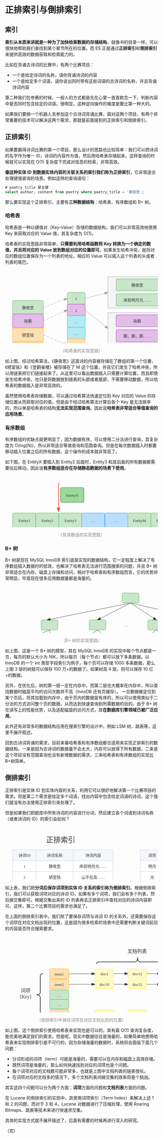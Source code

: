 # 正排索引与倒排索引

## 索引

**索引从本质来讲就是一种为了加快检索数据的存储结构**，就像书的目录一样，可以很快地帮助我们查找到某个章节所在的位置。而 ES 正是通过**正排索引**和**倒排索引**来提供高效的数据获取和检索能力的。

比如在背诵古诗词的比赛中，有两个比赛项目：

* 一个是给定诗词的名称，请你背诵诗词的内容
* 一个是给定多个词语，请你说出同时带有这些词语的古诗词的名称，并且背诵诗词内容

第二种我们在参赛的时候，一般人的方式都是先在心里一首首默念一下，判断内容中是否同时包含给定的词语。很明显，这种逆向操作的难度是要比第一种大的。

如果我们要做一个机器人去参加这个古诗词背诵比赛，面对这两个项目，有两个非常重要的技术可以解决这两个需求，那就是前面提到的正排索引和倒排索引。

## 正排索引

如果要赢得诗词比赛的第一个项目，那么设计的思路也比较简单：我们可以把诗词的名字作为唯一 ID，诗词的内容作为值，然后用哈希表存储起来，这样查询的时候就可以实现在 O(1) 复杂度下完成对信息的检索，非常高效。

**像这种实体 ID 到数据实体内容的关联关系的索引我们称为正排索引**，它非常适合处理键值查询的场景。例如这样的查询语句：

```sql
# poetry_title 是主键
select author, content from poetry where poetry_title = '静夜思';
```

那么要实现这个正排索引，主要有**三种数据结构**：哈希表、有序数组和 B+ 树。

### 哈希表

哈希表是一种以键值对（Key-Value）存储的数据结构，我们可以非常高效地使用 Key 来获取对应的 Value 值，其复杂度为 O(1)。

哈希表的实现思路非常简单，**只需要利用哈希函数将 Key 转换为一个确定的数值，并且将对应的 Value 放到数组对应的位置即可**。如果发生哈希冲突，就将对应的数组位置保存为一个列表的地址，相应的 Value 可以插入这个列表的头或者列表的尾巴。

<div style="text-align: center;">
  <svg id="SvgjsSvg1006" width="807.1000061035156" height="388.99998474121094" xmlns="http://www.w3.org/2000/svg" version="1.1" xmlns:xlink="http://www.w3.org/1999/xlink" xmlns:svgjs="http://svgjs.com/svgjs"><defs id="SvgjsDefs1007"><marker id="SvgjsMarker1134" markerWidth="12" markerHeight="8" refX="9" refY="4" viewBox="0 0 12 8" orient="auto" markerUnits="userSpaceOnUse" stroke-dasharray="0,0"><path id="SvgjsPath1135" d="M0,0 L12,4 L0,8 L0,0" fill="#9e9e9e" stroke="#9e9e9e" stroke-width="1"></path></marker><marker id="SvgjsMarker1138" markerWidth="12" markerHeight="8" refX="9" refY="4" viewBox="0 0 12 8" orient="auto" markerUnits="userSpaceOnUse" stroke-dasharray="0,0"><path id="SvgjsPath1139" d="M0,0 L12,4 L0,8 L0,0" fill="#9e9e9e" stroke="#9e9e9e" stroke-width="1"></path></marker><marker id="SvgjsMarker1142" markerWidth="12" markerHeight="8" refX="9" refY="4" viewBox="0 0 12 8" orient="auto" markerUnits="userSpaceOnUse" stroke-dasharray="0,0"><path id="SvgjsPath1143" d="M0,0 L12,4 L0,8 L0,0" fill="#9e9e9e" stroke="#9e9e9e" stroke-width="1"></path></marker><marker id="SvgjsMarker1146" markerWidth="12" markerHeight="8" refX="9" refY="4" viewBox="0 0 12 8" orient="auto" markerUnits="userSpaceOnUse" stroke-dasharray="0,0"><path id="SvgjsPath1147" d="M0,0 L12,4 L0,8 L0,0" fill="#9e9e9e" stroke="#9e9e9e" stroke-width="1"></path></marker><marker id="SvgjsMarker1150" markerWidth="12" markerHeight="8" refX="9" refY="4" viewBox="0 0 12 8" orient="auto" markerUnits="userSpaceOnUse" stroke-dasharray="0,0"><path id="SvgjsPath1151" d="M0,0 L12,4 L0,8 L0,0" fill="#9e9e9e" stroke="#9e9e9e" stroke-width="1"></path></marker><marker id="SvgjsMarker1154" markerWidth="12" markerHeight="8" refX="9" refY="4" viewBox="0 0 12 8" orient="auto" markerUnits="userSpaceOnUse" stroke-dasharray="0,0"><path id="SvgjsPath1155" d="M0,0 L12,4 L0,8 L0,0" fill="#9e9e9e" stroke="#9e9e9e" stroke-width="1"></path></marker><marker id="SvgjsMarker1158" markerWidth="12" markerHeight="8" refX="9" refY="4" viewBox="0 0 12 8" orient="auto" markerUnits="userSpaceOnUse" stroke-dasharray="0,0"><path id="SvgjsPath1159" d="M0,0 L12,4 L0,8 L0,0" fill="#9e9e9e" stroke="#9e9e9e" stroke-width="1"></path></marker><marker id="SvgjsMarker1162" markerWidth="12" markerHeight="8" refX="9" refY="4" viewBox="0 0 12 8" orient="auto" markerUnits="userSpaceOnUse" stroke-dasharray="0,0"><path id="SvgjsPath1163" d="M0,0 L12,4 L0,8 L0,0" fill="#9e9e9e" stroke="#9e9e9e" stroke-width="1"></path></marker></defs><g id="SvgjsG1008" transform="translate(25.000015258789062,102.99999237060547)"><path id="SvgjsPath1009" d="M 0 4Q 0 0 4 0L 97 0Q 101 0 101 4L 101 42Q 101 46 97 46L 4 46Q 0 46 0 42Z" stroke="rgba(76,175,80,1)" stroke-width="1" fill-opacity="1" fill="#c8e6c9"></path><g id="SvgjsG1010"><text id="SvgjsText1011" font-family="微软雅黑" text-anchor="middle" font-size="13px" width="81px" fill="#323232" font-weight="400" align="middle" lineHeight="125%" anchor="middle" family="微软雅黑" size="13px" weight="400" font-style="" opacity="1" y="12.375" transform="rotate(0)"><tspan id="SvgjsTspan1012" dy="16" x="50.5"><tspan id="SvgjsTspan1013" style="text-decoration:;">静夜思</tspan></tspan></text></g></g><g id="SvgjsG1014" transform="translate(25.000015258789062,146.99999237060547)"><path id="SvgjsPath1015" d="M 0 4Q 0 0 4 0L 97 0Q 101 0 101 4L 101 42Q 101 46 97 46L 4 46Q 0 46 0 42Z" stroke="rgba(156,39,176,1)" stroke-width="1" fill-opacity="1" fill="#e1bee7"></path><g id="SvgjsG1016"><text id="SvgjsText1017" font-family="微软雅黑" text-anchor="middle" font-size="13px" width="81px" fill="#323232" font-weight="400" align="middle" lineHeight="125%" anchor="middle" family="微软雅黑" size="13px" weight="400" font-style="" opacity="1" y="12.375" transform="rotate(0)"><tspan id="SvgjsTspan1018" dy="16" x="50.5"><tspan id="SvgjsTspan1019" style="text-decoration:;">咏鹅</tspan></tspan></text></g></g><g id="SvgjsG1020" transform="translate(25.000015258789062,192.99999237060547)"><path id="SvgjsPath1021" d="M 0 4Q 0 0 4 0L 97 0Q 101 0 101 4L 101 42Q 101 46 97 46L 4 46Q 0 46 0 42Z" stroke="rgba(255,152,0,1)" stroke-width="1" fill-opacity="1" fill="#ffe0b2"></path><g id="SvgjsG1022"><text id="SvgjsText1023" font-family="微软雅黑" text-anchor="middle" font-size="13px" width="81px" fill="#323232" font-weight="400" align="middle" lineHeight="125%" anchor="middle" family="微软雅黑" size="13px" weight="400" font-style="" opacity="1" y="12.375" transform="rotate(0)"><tspan id="SvgjsTspan1024" dy="16" x="50.5"><tspan id="SvgjsTspan1025" style="text-decoration:;">陋室铭</tspan></tspan></text></g></g><g id="SvgjsG1026" transform="translate(25.000015258789062,238.99999237060547)"><path id="SvgjsPath1027" d="M 0 4Q 0 0 4 0L 97 0Q 101 0 101 4L 101 42Q 101 46 97 46L 4 46Q 0 46 0 42Z" stroke="rgba(255,152,0,1)" stroke-width="1" fill-opacity="1" fill="#ffe0b2"></path><g id="SvgjsG1028"><text id="SvgjsText1029" font-family="微软雅黑" text-anchor="middle" font-size="13px" width="81px" fill="#323232" font-weight="400" align="middle" lineHeight="125%" anchor="middle" family="微软雅黑" size="13px" weight="400" font-style="" opacity="1" y="12.375" transform="rotate(0)"><tspan id="SvgjsTspan1030" dy="16" x="50.5"><tspan id="SvgjsTspan1031" style="text-decoration:;">登鹤雀楼</tspan></tspan></text></g></g><g id="SvgjsG1032" transform="translate(205.10000610351562,76.59999084472656)"><path id="SvgjsPath1033" d="M 0 4Q 0 0 4 0L 55 0Q 59 0 59 4L 59 35Q 59 39 55 39L 4 39Q 0 39 0 35Z" stroke="rgba(76,175,80,1)" stroke-width="1" fill-opacity="1" fill="#c8e6c9"></path><g id="SvgjsG1034"><text id="SvgjsText1035" font-family="微软雅黑" text-anchor="middle" font-size="13px" width="39px" fill="#323232" font-weight="400" align="middle" lineHeight="125%" anchor="middle" family="微软雅黑" size="13px" weight="400" font-style="" opacity="1" y="8.875" transform="rotate(0)"><tspan id="SvgjsTspan1036" dy="16" x="29.5"><tspan id="SvgjsTspan1037" style="text-decoration:;">1</tspan></tspan></text></g></g><g id="SvgjsG1038" transform="translate(205.10000610351562,114.99999237060547)"><path id="SvgjsPath1039" d="M 0 4Q 0 0 4 0L 55 0Q 59 0 59 4L 59 35Q 59 39 55 39L 4 39Q 0 39 0 35Z" stroke="rgba(156,39,176,1)" stroke-width="1" fill-opacity="1" fill="#e1bee7"></path><g id="SvgjsG1040"><text id="SvgjsText1041" font-family="微软雅黑" text-anchor="middle" font-size="13px" width="39px" fill="#323232" font-weight="400" align="middle" lineHeight="125%" anchor="middle" family="微软雅黑" size="13px" weight="400" font-style="" opacity="1" y="8.875" transform="rotate(0)"><tspan id="SvgjsTspan1042" dy="16" x="29.5"><tspan id="SvgjsTspan1043" style="text-decoration:;">2</tspan></tspan></text></g></g><g id="SvgjsG1044" transform="translate(205.10000610351562,152.49999237060547)"><path id="SvgjsPath1045" d="M 0 4Q 0 0 4 0L 55 0Q 59 0 59 4L 59 35Q 59 39 55 39L 4 39Q 0 39 0 35Z" stroke="rgba(0,188,212,1)" stroke-width="1" fill-opacity="1" fill="#b2ebf2"></path><g id="SvgjsG1046"><text id="SvgjsText1047" font-family="微软雅黑" text-anchor="middle" font-size="13px" width="39px" fill="#323232" font-weight="400" align="middle" lineHeight="125%" anchor="middle" family="微软雅黑" size="13px" weight="400" font-style="" opacity="1" y="8.875" transform="rotate(0)"><tspan id="SvgjsTspan1048" dy="16" x="29.5"><tspan id="SvgjsTspan1049" style="text-decoration:;">…</tspan></tspan></text></g></g><g id="SvgjsG1050" transform="translate(205.10000610351562,190.99999237060547)"><path id="SvgjsPath1051" d="M 0 4Q 0 0 4 0L 55 0Q 59 0 59 4L 59 35Q 59 39 55 39L 4 39Q 0 39 0 35Z" stroke="rgba(0,188,212,1)" stroke-width="1" fill-opacity="1" fill="#b2ebf2"></path><g id="SvgjsG1052"><text id="SvgjsText1053" font-family="微软雅黑" text-anchor="middle" font-size="13px" width="39px" fill="#323232" font-weight="400" align="middle" lineHeight="125%" anchor="middle" family="微软雅黑" size="13px" weight="400" font-style="" opacity="1" y="8.875" transform="rotate(0)"><tspan id="SvgjsTspan1054" dy="16" x="29.5"><tspan id="SvgjsTspan1055" style="text-decoration:;">…</tspan></tspan></text></g></g><g id="SvgjsG1056" transform="translate(205.10000610351562,228.39999389648438)"><path id="SvgjsPath1057" d="M 0 4Q 0 0 4 0L 55 0Q 59 0 59 4L 59 35Q 59 39 55 39L 4 39Q 0 39 0 35Z" stroke="rgba(255,152,0,1)" stroke-width="1" fill-opacity="1" fill="#ffe0b2"></path><g id="SvgjsG1058"><text id="SvgjsText1059" font-family="微软雅黑" text-anchor="middle" font-size="13px" width="39px" fill="#323232" font-weight="400" align="middle" lineHeight="125%" anchor="middle" family="微软雅黑" size="13px" weight="400" font-style="" opacity="1" y="8.875" transform="rotate(0)"><tspan id="SvgjsTspan1060" dy="16" x="29.5"><tspan id="SvgjsTspan1061" style="text-decoration:;">M</tspan></tspan></text></g></g><g id="SvgjsG1062" transform="translate(205.10000610351562,266.99999237060547)"><path id="SvgjsPath1063" d="M 0 4Q 0 0 4 0L 55 0Q 59 0 59 4L 59 35Q 59 39 55 39L 4 39Q 0 39 0 35Z" stroke="rgba(0,188,212,1)" stroke-width="1" fill-opacity="1" fill="#b2ebf2"></path><g id="SvgjsG1064"><text id="SvgjsText1065" font-family="微软雅黑" text-anchor="middle" font-size="13px" width="39px" fill="#323232" font-weight="400" align="middle" lineHeight="125%" anchor="middle" family="微软雅黑" size="13px" weight="400" font-style="" opacity="1" y="8.875" transform="rotate(0)"><tspan id="SvgjsTspan1066" dy="16" x="29.5"><tspan id="SvgjsTspan1067" style="text-decoration:;">N</tspan></tspan></text></g></g><g id="SvgjsG1068" transform="translate(339.1000061035156,24.99999237060547)"><path id="SvgjsPath1069" d="M 0 0L 188 0L 188 103L 0 103Z" stroke="rgba(158,158,158,1)" stroke-width="1" fill-opacity="1" fill="#f5f5f5"></path><g id="SvgjsG1070"><text id="SvgjsText1071" font-family="微软雅黑" text-anchor="middle" font-size="13px" width="168px" fill="#323232" font-weight="400" align="middle" lineHeight="125%" anchor="middle" family="微软雅黑" size="13px" weight="400" font-style="" opacity="1" y="40.875" transform="rotate(0)"></text></g></g><g id="SvgjsG1072" transform="translate(366.1000061035156,31.99999237060547)"><path id="SvgjsPath1073" d="M 0 4Q 0 0 4 0L 136 0Q 140 0 140 4L 140 35Q 140 39 136 39L 4 39Q 0 39 0 35Z" stroke="rgba(76,175,80,1)" stroke-width="1" fill-opacity="1" fill="#c8e6c9"></path><g id="SvgjsG1074"><text id="SvgjsText1075" font-family="微软雅黑" text-anchor="middle" font-size="13px" width="120px" fill="#323232" font-weight="400" align="middle" lineHeight="125%" anchor="middle" family="微软雅黑" size="13px" weight="400" font-style="" opacity="1" y="8.875" transform="rotate(0)"><tspan id="SvgjsTspan1076" dy="16" x="70"><tspan id="SvgjsTspan1077" style="text-decoration:;">静夜思</tspan></tspan></text></g></g><g id="SvgjsG1078" transform="translate(366.1000061035156,81.09999084472656)"><path id="SvgjsPath1079" d="M 0 4Q 0 0 4 0L 136 0Q 140 0 140 4L 140 36Q 140 40 136 40L 4 40Q 0 40 0 36Z" stroke="rgba(76,175,80,1)" stroke-width="1" fill-opacity="1" fill="#c8e6c9"></path><g id="SvgjsG1080"><text id="SvgjsText1081" font-family="微软雅黑" text-anchor="middle" font-size="13px" width="120px" fill="#323232" font-weight="400" align="middle" lineHeight="125%" anchor="middle" family="微软雅黑" size="13px" weight="400" font-style="" opacity="1" y="9.375" transform="rotate(0)"><tspan id="SvgjsTspan1082" dy="16" x="70"><tspan id="SvgjsTspan1083" style="text-decoration:;">床前明月光……</tspan></tspan></text></g></g><g id="SvgjsG1084" transform="translate(339.1000061035156,142.99999237060547)"><path id="SvgjsPath1085" d="M 0 0L 188 0L 188 103L 0 103Z" stroke="rgba(158,158,158,1)" stroke-width="1" fill-opacity="1" fill="#f5f5f5"></path><g id="SvgjsG1086"><text id="SvgjsText1087" font-family="微软雅黑" text-anchor="middle" font-size="13px" width="168px" fill="#323232" font-weight="400" align="middle" lineHeight="125%" anchor="middle" family="微软雅黑" size="13px" weight="400" font-style="" opacity="1" y="40.875" transform="rotate(0)"></text></g></g><g id="SvgjsG1088" transform="translate(366.1000061035156,149.99999237060547)"><path id="SvgjsPath1089" d="M 0 4Q 0 0 4 0L 136 0Q 140 0 140 4L 140 35Q 140 39 136 39L 4 39Q 0 39 0 35Z" stroke="rgba(156,39,176,1)" stroke-width="1" fill-opacity="1" fill="#e1bee7"></path><g id="SvgjsG1090"><text id="SvgjsText1091" font-family="微软雅黑" text-anchor="middle" font-size="13px" width="120px" fill="#323232" font-weight="400" align="middle" lineHeight="125%" anchor="middle" family="微软雅黑" size="13px" weight="400" font-style="" opacity="1" y="8.875" transform="rotate(0)"><tspan id="SvgjsTspan1092" dy="16" x="70"><tspan id="SvgjsTspan1093" style="text-decoration:;">咏鹅</tspan></tspan></text></g></g><g id="SvgjsG1094" transform="translate(366.1000061035156,199.09999084472656)"><path id="SvgjsPath1095" d="M 0 4Q 0 0 4 0L 136 0Q 140 0 140 4L 140 36Q 140 40 136 40L 4 40Q 0 40 0 36Z" stroke="rgba(156,39,176,1)" stroke-width="1" fill-opacity="1" fill="#e1bee7"></path><g id="SvgjsG1096"><text id="SvgjsText1097" font-family="微软雅黑" text-anchor="middle" font-size="13px" width="120px" fill="#323232" font-weight="400" align="middle" lineHeight="125%" anchor="middle" family="微软雅黑" size="13px" weight="400" font-style="" opacity="1" y="9.375" transform="rotate(0)"><tspan id="SvgjsTspan1098" dy="16" x="70"><tspan id="SvgjsTspan1099" style="text-decoration:;">鹅，鹅，鹅……</tspan></tspan></text></g></g><g id="SvgjsG1100" transform="translate(339.1000061035156,260.99999237060547)"><path id="SvgjsPath1101" d="M 0 0L 188 0L 188 103L 0 103Z" stroke="rgba(158,158,158,1)" stroke-width="1" fill-opacity="1" fill="#f5f5f5"></path><g id="SvgjsG1102"><text id="SvgjsText1103" font-family="微软雅黑" text-anchor="middle" font-size="13px" width="168px" fill="#323232" font-weight="400" align="middle" lineHeight="125%" anchor="middle" family="微软雅黑" size="13px" weight="400" font-style="" opacity="1" y="40.875" transform="rotate(0)"></text></g></g><g id="SvgjsG1104" transform="translate(366.1000061035156,267.99999237060547)"><path id="SvgjsPath1105" d="M 0 4Q 0 0 4 0L 136 0Q 140 0 140 4L 140 35Q 140 39 136 39L 4 39Q 0 39 0 35Z" stroke="rgba(255,152,0,1)" stroke-width="1" fill-opacity="1" fill="#ffe0b2"></path><g id="SvgjsG1106"><text id="SvgjsText1107" font-family="微软雅黑" text-anchor="middle" font-size="13px" width="120px" fill="#323232" font-weight="400" align="middle" lineHeight="125%" anchor="middle" family="微软雅黑" size="13px" weight="400" font-style="" opacity="1" y="8.875" transform="rotate(0)"><tspan id="SvgjsTspan1108" dy="16" x="70"><tspan id="SvgjsTspan1109" style="text-decoration:;">陋室铭</tspan></tspan></text></g></g><g id="SvgjsG1110" transform="translate(366.1000061035156,317.09999084472656)"><path id="SvgjsPath1111" d="M 0 4Q 0 0 4 0L 136 0Q 140 0 140 4L 140 36Q 140 40 136 40L 4 40Q 0 40 0 36Z" stroke="rgba(255,152,0,1)" stroke-width="1" fill-opacity="1" fill="#ffe0b2"></path><g id="SvgjsG1112"><text id="SvgjsText1113" font-family="微软雅黑" text-anchor="middle" font-size="13px" width="120px" fill="#323232" font-weight="400" align="middle" lineHeight="125%" anchor="middle" family="微软雅黑" size="13px" weight="400" font-style="" opacity="1" y="9.375" transform="rotate(0)"><tspan id="SvgjsTspan1114" dy="16" x="70"><tspan id="SvgjsTspan1115" style="text-decoration:;">山不在高……</tspan></tspan></text></g></g><g id="SvgjsG1116" transform="translate(594.1000061035156,260.99999237060547)"><path id="SvgjsPath1117" d="M 0 0L 188 0L 188 103L 0 103Z" stroke="rgba(158,158,158,1)" stroke-width="1" fill-opacity="1" fill="#f5f5f5"></path><g id="SvgjsG1118"><text id="SvgjsText1119" font-family="微软雅黑" text-anchor="middle" font-size="13px" width="168px" fill="#323232" font-weight="400" align="middle" lineHeight="125%" anchor="middle" family="微软雅黑" size="13px" weight="400" font-style="" opacity="1" y="40.875" transform="rotate(0)"></text></g></g><g id="SvgjsG1120" transform="translate(621.1000061035156,267.99999237060547)"><path id="SvgjsPath1121" d="M 0 4Q 0 0 4 0L 136 0Q 140 0 140 4L 140 35Q 140 39 136 39L 4 39Q 0 39 0 35Z" stroke="rgba(255,152,0,1)" stroke-width="1" fill-opacity="1" fill="#ffe0b2"></path><g id="SvgjsG1122"><text id="SvgjsText1123" font-family="微软雅黑" text-anchor="middle" font-size="13px" width="120px" fill="#323232" font-weight="400" align="middle" lineHeight="125%" anchor="middle" family="微软雅黑" size="13px" weight="400" font-style="" opacity="1" y="8.875" transform="rotate(0)"><tspan id="SvgjsTspan1124" dy="16" x="70"><tspan id="SvgjsTspan1125" style="text-decoration:;">登鹳雀楼</tspan></tspan></text></g></g><g id="SvgjsG1126" transform="translate(621.1000061035156,317.09999084472656)"><path id="SvgjsPath1127" d="M 0 4Q 0 0 4 0L 136 0Q 140 0 140 4L 140 36Q 140 40 136 40L 4 40Q 0 40 0 36Z" stroke="rgba(255,152,0,1)" stroke-width="1" fill-opacity="1" fill="#ffe0b2"></path><g id="SvgjsG1128"><text id="SvgjsText1129" font-family="微软雅黑" text-anchor="middle" font-size="13px" width="120px" fill="#323232" font-weight="400" align="middle" lineHeight="125%" anchor="middle" family="微软雅黑" size="13px" weight="400" font-style="" opacity="1" y="9.375" transform="rotate(0)"><tspan id="SvgjsTspan1130" dy="16" x="70"><tspan id="SvgjsTspan1131" style="text-decoration:;">白日依山尽……</tspan></tspan></text></g></g><g id="SvgjsG1132"><path id="SvgjsPath1133" d="M126.46771653579884 125.82320007585415L203.41628150628048 96.73644310583131" stroke-dasharray="8,5" stroke="#9e9e9e" stroke-width="1" fill="none" marker-end="url(#SvgjsMarker1134)"></path></g><g id="SvgjsG1136"><path id="SvgjsPath1137" d="M126.45618079528231 169.7952657154874L203.45781017213994 135.2370083290305" stroke-dasharray="8,5" stroke="#9e9e9e" stroke-width="1" fill="none" marker-end="url(#SvgjsMarker1138)"></path></g><g id="SvgjsG1140"><path id="SvgjsPath1141" d="M126.46372614521476 216.18700096348363L203.430646912383 247.22676296212302" stroke-dasharray="8,5" stroke="#9e9e9e" stroke-width="1" fill="none" marker-end="url(#SvgjsMarker1142)"></path></g><g id="SvgjsG1144"><path id="SvgjsPath1145" d="M126.49225594615876 261.91224782263913L203.32793962898478 248.21587426916324" stroke-dasharray="8,5" stroke="#9e9e9e" stroke-width="1" fill="none" marker-end="url(#SvgjsMarker1146)"></path></g><g id="SvgjsG1148"><path id="SvgjsPath1149" d="M264.5837598996321 95.97356986251678L337.35849243749624 76.95510790656068" stroke="#9e9e9e" stroke-width="1" fill="none" marker-end="url(#SvgjsMarker1150)"></path></g><g id="SvgjsG1152"><path id="SvgjsPath1153" d="M264.49044050823716 134.8123398943827L337.6944422465182 193.3755412850075" stroke="#9e9e9e" stroke-width="1" fill="none" marker-end="url(#SvgjsMarker1154)"></path></g><g id="SvgjsG1156"><path id="SvgjsPath1157" d="M264.478848878035 248.2263037985628L337.73617211524584 311.325276723123" stroke="#9e9e9e" stroke-width="1" fill="none" marker-end="url(#SvgjsMarker1158)"></path></g><g id="SvgjsG1160"><path id="SvgjsPath1161" d="M527.6000061035156 312.49999237060547L592.3000061035157 312.49999237060547" stroke="#9e9e9e" stroke-width="1" fill="none" marker-end="url(#SvgjsMarker1162)"></path></g></svg>
  <p style="text-align: center; color: #888;">（哈希表的实现思路）</p>
</div>

如上图，经过哈希算法，《静夜思》这首诗的内容被存储在了数组的第一个位置，《陋室铭》和《登鹳雀楼》被存储在了 M 这个位置，并且它们发生了哈希冲突，所以用链表把它们链接起来了。从这里可以看出数据插入只需要计算位置，而且即使发生哈希冲突，也只是将数据放到链表的头部或者尾部，不需要移动数据，所以哈希表的数据插入是非常高效的。

虽然使用哈希表存储数据，可以通过哈希算法快速定位到 Key 对应的 Value 的存储位置从而获取对应的值，但是由于经过哈希算法计算后各个 Key 是无法排序的，所以单是哈希表的结构**无法实现范围查询**。因此说**哈希表非常适合等值查询的应用场景**。

### 有序数组

有序数组的优缺点就更明显了，因为数据有序，可以使用二分法进行查询，其复杂度为 O(log(N))，所以非常适合等值查询和范围查询。但是在每次数据插入时都要移动插入位置之后的所有数据，这个操作的成本就非常高了。

如下图，在 EntityX 要插入到 Entity2 后面时，Entity3 和其后面的所有数据都需要往后移动。因此说**有序数组适合在存储静态数据的场景下使用**。

<div style="text-align: center;">
  <svg id="SvgjsSvg1007" width="582.0000305175781" height="197.39999389648438" xmlns="http://www.w3.org/2000/svg" version="1.1" xmlns:xlink="http://www.w3.org/1999/xlink" xmlns:svgjs="http://svgjs.com/svgjs"><defs id="SvgjsDefs1007"><marker id="SvgjsMarker1058" markerWidth="14" markerHeight="10" refX="10" refY="5" viewBox="0 0 14 10" orient="auto" markerUnits="userSpaceOnUse" stroke-dasharray="0,0"><path id="SvgjsPath1059" d="M0,0 L14,5 L0,10 L0,0" fill="#f44336" stroke="#f44336" stroke-width="1"></path></marker></defs><g id="SvgjsG1008" transform="translate(25.000015258789062,124.4000015258789)"><path id="SvgjsPath1009" d="M 0 4Q 0 0 4 0L 72.09999084472656 0Q 76.09999084472656 0 76.09999084472656 4L 76.09999084472656 43.599998474121094Q 76.09999084472656 47.599998474121094 72.09999084472656 47.599998474121094L 4 47.599998474121094Q 0 47.599998474121094 0 43.599998474121094Z" stroke="rgba(76,175,80,1)" stroke-width="1" fill-opacity="1" fill="#c8e6c9"></path><g id="SvgjsG1010"><text id="SvgjsText1011" font-family="微软雅黑" text-anchor="middle" font-size="13px" width="57px" fill="#323232" font-weight="400" align="middle" lineHeight="125%" anchor="middle" family="微软雅黑" size="13px" weight="400" font-style="" opacity="1" y="13.174999237060547" transform="rotate(0)"><tspan id="SvgjsTspan1012" dy="16" x="38.5"><tspan id="SvgjsTspan1013" style="text-decoration:;">Entity1</tspan></tspan></text></g></g><g id="SvgjsG1014" transform="translate(101.00001525878906,124.4000015258789)"><path id="SvgjsPath1015" d="M 0 4Q 0 0 4 0L 72.09999084472656 0Q 76.09999084472656 0 76.09999084472656 4L 76.09999084472656 43.599998474121094Q 76.09999084472656 47.599998474121094 72.09999084472656 47.599998474121094L 4 47.599998474121094Q 0 47.599998474121094 0 43.599998474121094Z" stroke="rgba(76,175,80,1)" stroke-width="1" fill-opacity="1" fill="#c8e6c9"></path><g id="SvgjsG1016"><text id="SvgjsText1017" font-family="微软雅黑" text-anchor="middle" font-size="13px" width="57px" fill="#323232" font-weight="400" align="middle" lineHeight="125%" anchor="middle" family="微软雅黑" size="13px" weight="400" font-style="" opacity="1" y="13.174999237060547" transform="rotate(0)"><tspan id="SvgjsTspan1018" dy="16" x="38.5"><tspan id="SvgjsTspan1019" style="text-decoration:;">Entity2</tspan></tspan></text></g></g><g id="SvgjsG1020" transform="translate(177.00001525878906,124.4000015258789)"><path id="SvgjsPath1021" d="M 0 4Q 0 0 4 0L 72.09999084472656 0Q 76.09999084472656 0 76.09999084472656 4L 76.09999084472656 43.599998474121094Q 76.09999084472656 47.599998474121094 72.09999084472656 47.599998474121094L 4 47.599998474121094Q 0 47.599998474121094 0 43.599998474121094Z" stroke="rgba(76,175,80,1)" stroke-width="1" fill-opacity="1" fill="#c8e6c9"></path><g id="SvgjsG1022"><text id="SvgjsText1023" font-family="微软雅黑" text-anchor="middle" font-size="13px" width="57px" fill="#323232" font-weight="400" align="middle" lineHeight="125%" anchor="middle" family="微软雅黑" size="13px" weight="400" font-style="" opacity="1" y="13.174999237060547" transform="rotate(0)"><tspan id="SvgjsTspan1024" dy="16" x="38.5"><tspan id="SvgjsTspan1025" style="text-decoration:;">Entity3</tspan></tspan></text></g></g><g id="SvgjsG1026" transform="translate(252.50001525878906,124.4000015258789)"><path id="SvgjsPath1027" d="M 0 4Q 0 0 4 0L 72.09999084472656 0Q 76.09999084472656 0 76.09999084472656 4L 76.09999084472656 43.599998474121094Q 76.09999084472656 47.599998474121094 72.09999084472656 47.599998474121094L 4 47.599998474121094Q 0 47.599998474121094 0 43.599998474121094Z" stroke="rgba(33,150,243,1)" stroke-width="1" fill-opacity="1" fill="#bbdefb"></path><g id="SvgjsG1028"><text id="SvgjsText1029" font-family="微软雅黑" text-anchor="middle" font-size="13px" width="57px" fill="#323232" font-weight="400" align="middle" lineHeight="125%" anchor="middle" family="微软雅黑" size="13px" weight="400" font-style="" opacity="1" y="13.174999237060547" transform="rotate(0)"><tspan id="SvgjsTspan1030" dy="16" x="38.5"><tspan id="SvgjsTspan1031" style="text-decoration:;">…</tspan></tspan></text></g></g><g id="SvgjsG1032" transform="translate(329.50001525878906,124.4000015258789)"><path id="SvgjsPath1033" d="M 0 4Q 0 0 4 0L 72.09999084472656 0Q 76.09999084472656 0 76.09999084472656 4L 76.09999084472656 43.599998474121094Q 76.09999084472656 47.599998474121094 72.09999084472656 47.599998474121094L 4 47.599998474121094Q 0 47.599998474121094 0 43.599998474121094Z" stroke="rgba(33,150,243,1)" stroke-width="1" fill-opacity="1" fill="#bbdefb"></path><g id="SvgjsG1034"><text id="SvgjsText1035" font-family="微软雅黑" text-anchor="middle" font-size="13px" width="57px" fill="#323232" font-weight="400" align="middle" lineHeight="125%" anchor="middle" family="微软雅黑" size="13px" weight="400" font-style="" opacity="1" y="13.174999237060547" transform="rotate(0)"><tspan id="SvgjsTspan1036" dy="16" x="38.5"><tspan id="SvgjsTspan1037" style="text-decoration:;">…</tspan></tspan></text></g></g><g id="SvgjsG1038" transform="translate(405.00001525878906,124.4000015258789)"><path id="SvgjsPath1039" d="M 0 4Q 0 0 4 0L 72.09999084472656 0Q 76.09999084472656 0 76.09999084472656 4L 76.09999084472656 43.599998474121094Q 76.09999084472656 47.599998474121094 72.09999084472656 47.599998474121094L 4 47.599998474121094Q 0 47.599998474121094 0 43.599998474121094Z" stroke="rgba(76,175,80,1)" stroke-width="1" fill-opacity="1" fill="#c8e6c9"></path><g id="SvgjsG1040"><text id="SvgjsText1041" font-family="微软雅黑" text-anchor="middle" font-size="13px" width="57px" fill="#323232" font-weight="400" align="middle" lineHeight="125%" anchor="middle" family="微软雅黑" size="13px" weight="400" font-style="" opacity="1" y="13.174999237060547" transform="rotate(0)"><tspan id="SvgjsTspan1042" dy="16" x="38.5"><tspan id="SvgjsTspan1043" style="text-decoration:;">EntityM</tspan></tspan></text></g></g><g id="SvgjsG1044" transform="translate(481.00001525878906,124.4000015258789)"><path id="SvgjsPath1045" d="M 0 4Q 0 0 4 0L 72.09999084472656 0Q 76.09999084472656 0 76.09999084472656 4L 76.09999084472656 43.599998474121094Q 76.09999084472656 47.599998474121094 72.09999084472656 47.599998474121094L 4 47.599998474121094Q 0 47.599998474121094 0 43.599998474121094Z" stroke="rgba(76,175,80,1)" stroke-width="1" fill-opacity="1" fill="#c8e6c9"></path><g id="SvgjsG1046"><text id="SvgjsText1047" font-family="微软雅黑" text-anchor="middle" font-size="13px" width="57px" fill="#323232" font-weight="400" align="middle" lineHeight="125%" anchor="middle" family="微软雅黑" size="13px" weight="400" font-style="" opacity="1" y="13.174999237060547" transform="rotate(0)"><tspan id="SvgjsTspan1048" dy="16" x="38.5"><tspan id="SvgjsTspan1049" style="text-decoration:;">EntityN</tspan></tspan></text></g></g><g id="SvgjsG1050" transform="translate(183.00001525878906,41.400001525878906)"><path id="SvgjsPath1051" d="M 0 4Q 0 0 4 0L 73 0Q 77 0 77 4L 77 44Q 77 48 73 48L 4 48Q 0 48 0 44Z" stroke="rgba(27,94,32,1)" stroke-width="1" fill-opacity="1" fill="#99db9b"></path><g id="SvgjsG1052"><text id="SvgjsText1053" font-family="微软雅黑" text-anchor="middle" font-size="13px" width="57px" fill="#323232" font-weight="400" align="middle" lineHeight="125%" anchor="middle" family="微软雅黑" size="13px" weight="400" font-style="" opacity="1" y="13.375" transform="rotate(0)"><tspan id="SvgjsTspan1054" dy="16" x="38.5"><tspan id="SvgjsTspan1055" style="text-decoration:;">EntityX</tspan></tspan></text></g></g><g id="SvgjsG1056"><path id="SvgjsPath1057" d="M176.10000610351562 25L176.10000610351562 71L176.10000610351562 71L176.10000610351562 117" stroke="#f44336" stroke-width="2" fill="none" marker-end="url(#SvgjsMarker1058)"></path></g></svg>
  <p style="text-align: center; color: #888;">（有序数组的实现思路）</p>
</div>

### B+ 树

B+ 树是现在 MySQL InnoDB 索引底层实现的数据结构，它一定程度上解决了有序数组插入数据时的低效，也解决了哈希表无法进行范围搜索的问题，并且 B+ 树非常适合在内存、磁盘上存储和访问，相对于哈希表和有序数组而言，它的优势非常明显，毕竟现在很多应用数据量都是海量的。

<div style="text-align: center;">
  <svg id="SvgjsSvg1138" width="807" height="248.75001525878906" xmlns="http://www.w3.org/2000/svg" version="1.1" xmlns:xlink="http://www.w3.org/1999/xlink" xmlns:svgjs="http://svgjs.com/svgjs"><defs id="SvgjsDefs1139"><marker id="SvgjsMarker1194" markerWidth="12" markerHeight="8" refX="9" refY="4" viewBox="0 0 12 8" orient="auto" markerUnits="userSpaceOnUse" stroke-dasharray="0,0"><path id="SvgjsPath1195" d="M0,0 L12,4 L0,8 L0,0" fill="#323232" stroke="#323232" stroke-width="1"></path></marker><marker id="SvgjsMarker1198" markerWidth="12" markerHeight="8" refX="9" refY="4" viewBox="0 0 12 8" orient="auto" markerUnits="userSpaceOnUse" stroke-dasharray="0,0"><path id="SvgjsPath1199" d="M0,0 L12,4 L0,8 L0,0" fill="#323232" stroke="#323232" stroke-width="1"></path></marker><marker id="SvgjsMarker1202" markerWidth="12" markerHeight="8" refX="9" refY="4" viewBox="0 0 12 8" orient="auto" markerUnits="userSpaceOnUse" stroke-dasharray="0,0"><path id="SvgjsPath1203" d="M0,0 L12,4 L0,8 L0,0" fill="#323232" stroke="#323232" stroke-width="1"></path></marker><marker id="SvgjsMarker1206" markerWidth="12" markerHeight="8" refX="9" refY="4" viewBox="0 0 12 8" orient="auto" markerUnits="userSpaceOnUse" stroke-dasharray="0,0"><path id="SvgjsPath1207" d="M0,0 L12,4 L0,8 L0,0" fill="#323232" stroke="#323232" stroke-width="1"></path></marker><marker id="SvgjsMarker1210" markerWidth="12" markerHeight="8" refX="9" refY="4" viewBox="0 0 12 8" orient="auto" markerUnits="userSpaceOnUse" stroke-dasharray="0,0"><path id="SvgjsPath1211" d="M0,0 L12,4 L0,8 L0,0" fill="#323232" stroke="#323232" stroke-width="1"></path></marker><marker id="SvgjsMarker1214" markerWidth="12" markerHeight="8" refX="9" refY="4" viewBox="0 0 12 8" orient="auto" markerUnits="userSpaceOnUse" stroke-dasharray="0,0"><path id="SvgjsPath1215" d="M0,0 L12,4 L0,8 L0,0" fill="#323232" stroke="#323232" stroke-width="1"></path></marker><marker id="SvgjsMarker1218" markerWidth="12" markerHeight="8" refX="9" refY="4" viewBox="0 0 12 8" orient="auto" markerUnits="userSpaceOnUse" stroke-dasharray="0,0"><path id="SvgjsPath1219" d="M0,0 L12,4 L0,8 L0,0" fill="#323232" stroke="#323232" stroke-width="1"></path></marker><marker id="SvgjsMarker1222" markerWidth="12" markerHeight="8" refX="9" refY="4" viewBox="0 0 12 8" orient="auto" markerUnits="userSpaceOnUse" stroke-dasharray="0,0"><path id="SvgjsPath1223" d="M0,0 L12,4 L0,8 L0,0" fill="#323232" stroke="#323232" stroke-width="1"></path></marker><marker id="SvgjsMarker1226" markerWidth="12" markerHeight="8" refX="9" refY="4" viewBox="0 0 12 8" orient="auto" markerUnits="userSpaceOnUse" stroke-dasharray="0,0"><path id="SvgjsPath1227" d="M0,0 L12,4 L0,8 L0,0" fill="#323232" stroke="#323232" stroke-width="1"></path></marker><marker id="SvgjsMarker1230" markerWidth="12" markerHeight="8" refX="9" refY="4" viewBox="0 0 12 8" orient="auto" markerUnits="userSpaceOnUse" stroke-dasharray="0,0"><path id="SvgjsPath1231" d="M0,0 L12,4 L0,8 L0,0" fill="#323232" stroke="#323232" stroke-width="1"></path></marker><marker id="SvgjsMarker1234" markerWidth="12" markerHeight="8" refX="9" refY="4" viewBox="0 0 12 8" orient="auto" markerUnits="userSpaceOnUse" stroke-dasharray="0,0"><path id="SvgjsPath1235" d="M0,0 L12,4 L0,8 L0,0" fill="#323232" stroke="#323232" stroke-width="1"></path></marker><marker id="SvgjsMarker1238" markerWidth="12" markerHeight="8" refX="9" refY="4" viewBox="0 0 12 8" orient="auto" markerUnits="userSpaceOnUse" stroke-dasharray="0,0"><path id="SvgjsPath1239" d="M0,0 L12,4 L0,8 L0,0" fill="#323232" stroke="#323232" stroke-width="1"></path></marker></defs><g id="SvgjsG1140" transform="translate(386.24998474121094,25.00000762939453)"><path id="SvgjsPath1141" d="M 0 4Q 0 0 4 0L 51 0Q 55 0 55 4L 55 29Q 55 33 51 33L 4 33Q 0 33 0 29Z" stroke="rgba(76,175,80,1)" stroke-width="1" fill-opacity="1" fill="#c8e6c9"></path><g id="SvgjsG1142"><text id="SvgjsText1143" font-family="微软雅黑" text-anchor="middle" font-size="13px" width="35px" fill="#323232" font-weight="400" align="middle" lineHeight="125%" anchor="middle" family="微软雅黑" size="13px" weight="400" font-style="" opacity="1" y="5.875" transform="rotate(0)"></text></g></g><g id="SvgjsG1144" transform="translate(118.99998474121094,113.50000762939453)"><path id="SvgjsPath1145" d="M 0 4Q 0 0 4 0L 51 0Q 55 0 55 4L 55 29Q 55 33 51 33L 4 33Q 0 33 0 29Z" stroke="rgba(76,175,80,1)" stroke-width="1" fill-opacity="1" fill="#c8e6c9"></path><g id="SvgjsG1146"><text id="SvgjsText1147" font-family="微软雅黑" text-anchor="middle" font-size="13px" width="35px" fill="#323232" font-weight="400" align="middle" lineHeight="125%" anchor="middle" family="微软雅黑" size="13px" weight="400" font-style="" opacity="1" y="5.875" transform="rotate(0)"></text></g></g><g id="SvgjsG1148" transform="translate(277.24998474121094,113.50000762939453)"><path id="SvgjsPath1149" d="M 0 4Q 0 0 4 0L 51 0Q 55 0 55 4L 55 29Q 55 33 51 33L 4 33Q 0 33 0 29Z" stroke="rgba(76,175,80,1)" stroke-width="1" fill-opacity="1" fill="#c8e6c9"></path><g id="SvgjsG1150"><text id="SvgjsText1151" font-family="微软雅黑" text-anchor="middle" font-size="13px" width="35px" fill="#323232" font-weight="400" align="middle" lineHeight="125%" anchor="middle" family="微软雅黑" size="13px" weight="400" font-style="" opacity="1" y="5.875" transform="rotate(0)"></text></g></g><g id="SvgjsG1152" transform="translate(470.99998474121094,113.50000762939453)"><path id="SvgjsPath1153" d="M 0 4Q 0 0 4 0L 51 0Q 55 0 55 4L 55 29Q 55 33 51 33L 4 33Q 0 33 0 29Z" stroke="rgba(76,175,80,1)" stroke-width="1" fill-opacity="1" fill="#c8e6c9"></path><g id="SvgjsG1154"><text id="SvgjsText1155" font-family="微软雅黑" text-anchor="middle" font-size="13px" width="35px" fill="#323232" font-weight="400" align="middle" lineHeight="125%" anchor="middle" family="微软雅黑" size="13px" weight="400" font-style="" opacity="1" y="5.875" transform="rotate(0)"></text></g></g><g id="SvgjsG1156" transform="translate(626.9999847412109,113.50000762939453)"><path id="SvgjsPath1157" d="M 0 4Q 0 0 4 0L 51 0Q 55 0 55 4L 55 29Q 55 33 51 33L 4 33Q 0 33 0 29Z" stroke="rgba(76,175,80,1)" stroke-width="1" fill-opacity="1" fill="#c8e6c9"></path><g id="SvgjsG1158"><text id="SvgjsText1159" font-family="微软雅黑" text-anchor="middle" font-size="13px" width="35px" fill="#323232" font-weight="400" align="middle" lineHeight="125%" anchor="middle" family="微软雅黑" size="13px" weight="400" font-style="" opacity="1" y="5.875" transform="rotate(0)"></text></g></g><g id="SvgjsG1160" transform="translate(125.99998474121094,185.50000762939453)"><path id="SvgjsPath1161" d="M 0 4Q 0 0 4 0L 51 0Q 55 0 55 4L 55 29Q 55 33 51 33L 4 33Q 0 33 0 29Z" stroke="rgba(76,175,80,1)" stroke-width="1" fill-opacity="1" fill="#c8e6c9"></path><g id="SvgjsG1162"><text id="SvgjsText1163" font-family="微软雅黑" text-anchor="middle" font-size="13px" width="35px" fill="#323232" font-weight="400" align="middle" lineHeight="125%" anchor="middle" family="微软雅黑" size="13px" weight="400" font-style="" opacity="1" y="5.875" transform="rotate(0)"></text></g></g><g id="SvgjsG1164" transform="translate(24.999984741210938,185.50000762939453)"><path id="SvgjsPath1165" d="M 0 4Q 0 0 4 0L 51 0Q 55 0 55 4L 55 29Q 55 33 51 33L 4 33Q 0 33 0 29Z" stroke="rgba(76,175,80,1)" stroke-width="1" fill-opacity="1" fill="#c8e6c9"></path><g id="SvgjsG1166"><text id="SvgjsText1167" font-family="微软雅黑" text-anchor="middle" font-size="13px" width="35px" fill="#323232" font-weight="400" align="middle" lineHeight="125%" anchor="middle" family="微软雅黑" size="13px" weight="400" font-style="" opacity="1" y="5.875" transform="rotate(0)"></text></g></g><g id="SvgjsG1168" transform="translate(212.99998474121094,185.50000762939453)"><path id="SvgjsPath1169" d="M 0 4Q 0 0 4 0L 51 0Q 55 0 55 4L 55 29Q 55 33 51 33L 4 33Q 0 33 0 29Z" stroke="rgba(76,175,80,1)" stroke-width="1" fill-opacity="1" fill="#c8e6c9"></path><g id="SvgjsG1170"><text id="SvgjsText1171" font-family="微软雅黑" text-anchor="middle" font-size="13px" width="35px" fill="#323232" font-weight="400" align="middle" lineHeight="125%" anchor="middle" family="微软雅黑" size="13px" weight="400" font-style="" opacity="1" y="5.875" transform="rotate(0)"></text></g></g><g id="SvgjsG1172" transform="translate(323.99998474121094,185.50000762939453)"><path id="SvgjsPath1173" d="M 0 4Q 0 0 4 0L 51 0Q 55 0 55 4L 55 29Q 55 33 51 33L 4 33Q 0 33 0 29Z" stroke="rgba(76,175,80,1)" stroke-width="1" fill-opacity="1" fill="#c8e6c9"></path><g id="SvgjsG1174"><text id="SvgjsText1175" font-family="微软雅黑" text-anchor="middle" font-size="13px" width="35px" fill="#323232" font-weight="400" align="middle" lineHeight="125%" anchor="middle" family="微软雅黑" size="13px" weight="400" font-style="" opacity="1" y="5.875" transform="rotate(0)"></text></g></g><g id="SvgjsG1176" transform="translate(422.99998474121094,185.50000762939453)"><path id="SvgjsPath1177" d="M 0 4Q 0 0 4 0L 51 0Q 55 0 55 4L 55 29Q 55 33 51 33L 4 33Q 0 33 0 29Z" stroke="rgba(76,175,80,1)" stroke-width="1" fill-opacity="1" fill="#c8e6c9"></path><g id="SvgjsG1178"><text id="SvgjsText1179" font-family="微软雅黑" text-anchor="middle" font-size="13px" width="35px" fill="#323232" font-weight="400" align="middle" lineHeight="125%" anchor="middle" family="微软雅黑" size="13px" weight="400" font-style="" opacity="1" y="5.875" transform="rotate(0)"></text></g></g><g id="SvgjsG1180" transform="translate(521.9999847412109,185.50000762939453)"><path id="SvgjsPath1181" d="M 0 4Q 0 0 4 0L 51 0Q 55 0 55 4L 55 29Q 55 33 51 33L 4 33Q 0 33 0 29Z" stroke="rgba(76,175,80,1)" stroke-width="1" fill-opacity="1" fill="#c8e6c9"></path><g id="SvgjsG1182"><text id="SvgjsText1183" font-family="微软雅黑" text-anchor="middle" font-size="13px" width="35px" fill="#323232" font-weight="400" align="middle" lineHeight="125%" anchor="middle" family="微软雅黑" size="13px" weight="400" font-style="" opacity="1" y="5.875" transform="rotate(0)"></text></g></g><g id="SvgjsG1184" transform="translate(613.9999847412109,185.50000762939453)"><path id="SvgjsPath1185" d="M 0 4Q 0 0 4 0L 51 0Q 55 0 55 4L 55 29Q 55 33 51 33L 4 33Q 0 33 0 29Z" stroke="rgba(76,175,80,1)" stroke-width="1" fill-opacity="1" fill="#c8e6c9"></path><g id="SvgjsG1186"><text id="SvgjsText1187" font-family="微软雅黑" text-anchor="middle" font-size="13px" width="35px" fill="#323232" font-weight="400" align="middle" lineHeight="125%" anchor="middle" family="微软雅黑" size="13px" weight="400" font-style="" opacity="1" y="5.875" transform="rotate(0)"></text></g></g><g id="SvgjsG1188" transform="translate(726.9999847412109,185.50000762939453)"><path id="SvgjsPath1189" d="M 0 4Q 0 0 4 0L 51 0Q 55 0 55 4L 55 29Q 55 33 51 33L 4 33Q 0 33 0 29Z" stroke="rgba(76,175,80,1)" stroke-width="1" fill-opacity="1" fill="#c8e6c9"></path><g id="SvgjsG1190"><text id="SvgjsText1191" font-family="微软雅黑" text-anchor="middle" font-size="13px" width="35px" fill="#323232" font-weight="400" align="middle" lineHeight="125%" anchor="middle" family="微软雅黑" size="13px" weight="400" font-style="" opacity="1" y="5.875" transform="rotate(0)"></text></g></g><g id="SvgjsG1192"><path id="SvgjsPath1193" d="M146.5883167726078 146.99214323289146L153.18198942818213 183.72831945680554" stroke="#323232" stroke-width="1" fill="none" marker-end="url(#SvgjsMarker1194)"></path></g><g id="SvgjsG1196"><path id="SvgjsPath1197" d="M146.0381560928007 146.6916173877775L54.16256787548778 184.81021249921582" stroke="#323232" stroke-width="1" fill="none" marker-end="url(#SvgjsMarker1198)"></path></g><g id="SvgjsG1200"><path id="SvgjsPath1201" d="M304.3225646363858 146.75945329613666L242.03869711858147 184.56600322912294" stroke="#323232" stroke-width="1" fill="none" marker-end="url(#SvgjsMarker1202)"></path></g><g id="SvgjsG1204"><path id="SvgjsPath1205" d="M305.1339270355149 146.82030173587268L350.1177924817168 184.3469488460732" stroke="#323232" stroke-width="1" fill="none" marker-end="url(#SvgjsMarker1206)"></path></g><g id="SvgjsG1208"><path id="SvgjsPath1209" d="M498.11192774115284 146.81530394194175L451.8969899414202 184.3649409042245" stroke="#323232" stroke-width="1" fill="none" marker-end="url(#SvgjsMarker1210)"></path></g><g id="SvgjsG1212"><path id="SvgjsPath1213" d="M498.8971636576995 146.80373268317993L548.0701406418519 184.40659743576708" stroke="#323232" stroke-width="1" fill="none" marker-end="url(#SvgjsMarker1214)"></path></g><g id="SvgjsG1216"><path id="SvgjsPath1217" d="M654.3418708582025 146.9743492784198L642.0691947200412 183.79237769290359" stroke="#323232" stroke-width="1" fill="none" marker-end="url(#SvgjsMarker1218)"></path></g><g id="SvgjsG1220"><path id="SvgjsPath1221" d="M654.9658120187644 146.68168026764036L752.8230065420188 184.8459861317096" stroke="#323232" stroke-width="1" fill="none" marker-end="url(#SvgjsMarker1222)"></path></g><g id="SvgjsG1224"><path id="SvgjsPath1225" d="M413.25985258672705 58.098853322982876L140.31446354911083 113.1441631324765" stroke="#323232" stroke-width="1" fill="none" marker-end="url(#SvgjsMarker1226)"></path></g><g id="SvgjsG1228"><path id="SvgjsPath1229" d="M413.3044182089948 58.22687866185322L306.3540242571891 112.68327191254326" stroke="#323232" stroke-width="1" fill="none" marker-end="url(#SvgjsMarker1230)"></path></g><g id="SvgjsG1232"><path id="SvgjsPath1233" d="M414.16827380877004 58.27393144354829L496.9941440979982 112.51388189844104" stroke="#323232" stroke-width="1" fill="none" marker-end="url(#SvgjsMarker1234)"></path></g><g id="SvgjsG1236"><path id="SvgjsPath1237" d="M414.23720590773274 58.112326527595826L652.7459885417325 113.0956595958699" stroke="#323232" stroke-width="1" fill="none" marker-end="url(#SvgjsMarker1238)"></path></g><g id="SvgjsG1240" transform="translate(339.62498474121094,110.00000762939453)"><path id="SvgjsPath1241" d="M 0 0L 120 0L 120 40L 0 40Z" stroke="none" fill="none"></path><g id="SvgjsG1242"><text id="SvgjsText1243" font-family="微软雅黑" text-anchor="middle" font-size="13px" width="120px" fill="#323232" font-weight="400" align="middle" lineHeight="125%" anchor="middle" family="微软雅黑" size="13px" weight="400" font-style="" opacity="1" y="9.375" transform="rotate(0)"><tspan id="SvgjsTspan1244" dy="16" x="60"><tspan id="SvgjsTspan1245" style="text-decoration:;">…</tspan></tspan></text></g></g><g id="SvgjsG1246" transform="translate(41.99998474121094,183.75000762939453)"><path id="SvgjsPath1247" d="M 0 0L 120 0L 120 40L 0 40Z" stroke="none" fill="none"></path><g id="SvgjsG1248"><text id="SvgjsText1249" font-family="微软雅黑" text-anchor="middle" font-size="13px" width="120px" fill="#323232" font-weight="400" align="middle" lineHeight="125%" anchor="middle" family="微软雅黑" size="13px" weight="400" font-style="" opacity="1" y="9.375" transform="rotate(0)"><tspan id="SvgjsTspan1250" dy="16" x="60"><tspan id="SvgjsTspan1251" style="text-decoration:;">…</tspan></tspan></text></g></g><g id="SvgjsG1252" transform="translate(235.99998474121094,183.75000762939453)"><path id="SvgjsPath1253" d="M 0 0L 120 0L 120 40L 0 40Z" stroke="none" fill="none"></path><g id="SvgjsG1254"><text id="SvgjsText1255" font-family="微软雅黑" text-anchor="middle" font-size="13px" width="120px" fill="#323232" font-weight="400" align="middle" lineHeight="125%" anchor="middle" family="微软雅黑" size="13px" weight="400" font-style="" opacity="1" y="9.375" transform="rotate(0)"><tspan id="SvgjsTspan1256" dy="16" x="60"><tspan id="SvgjsTspan1257" style="text-decoration:;">…</tspan></tspan></text></g></g><g id="SvgjsG1258" transform="translate(438.49998474121094,183.75000762939453)"><path id="SvgjsPath1259" d="M 0 0L 120 0L 120 40L 0 40Z" stroke="none" fill="none"></path><g id="SvgjsG1260"><text id="SvgjsText1261" font-family="微软雅黑" text-anchor="middle" font-size="13px" width="120px" fill="#323232" font-weight="400" align="middle" lineHeight="125%" anchor="middle" family="微软雅黑" size="13px" weight="400" font-style="" opacity="1" y="9.375" transform="rotate(0)"><tspan id="SvgjsTspan1262" dy="16" x="60"><tspan id="SvgjsTspan1263" style="text-decoration:;">…</tspan></tspan></text></g></g><g id="SvgjsG1264" transform="translate(640.9999847412109,183.75000762939453)"><path id="SvgjsPath1265" d="M 0 0L 120 0L 120 40L 0 40Z" stroke="none" fill="none"></path><g id="SvgjsG1266"><text id="SvgjsText1267" font-family="微软雅黑" text-anchor="middle" font-size="13px" width="120px" fill="#323232" font-weight="400" align="middle" lineHeight="125%" anchor="middle" family="微软雅黑" size="13px" weight="400" font-style="" opacity="1" y="9.375" transform="rotate(0)"><tspan id="SvgjsTspan1268" dy="16" x="60"><tspan id="SvgjsTspan1269" style="text-decoration:;">…</tspan></tspan></text></g></g></svg>
  <p style="text-align: center; color: #888;">（B+ 树的实现思路）</p>
</div>

如上图，这是一个 B+ 树的模型，其在 MySQL InnoDB 的实现中每个节点都是一页，每页的默认大小为 16K，所以每页（每个节点）都可以放下多条数据。以 InnoDB 的一个 Int 类型字段索引为例子，每个页可以存储 1000 多条数据，那么上图 3 层的树就可以保存 100 万+的数据了。如果树高 4 层，则可以保存 10 亿+的数据。

另外，在优化后，树的第一层一定在内存中，而第二层也大概率在内存中，所以查找数据时磁盘平均的访问次数并不高（InnoDB 还有页缓存）。 一旦数据被定位到某个页后，将其加载到内存中，由于页内的数据是有序的，所以可以使用类似于二分法的方式访问整个页的数据，从而达到快速查询到所需数据的目的。由于 B+ 树在读写上的性能优势，以及适配磁盘的访问方式，其**在数据库引擎领域已被广泛应用**。

此外还有非常多的数据结构应用在搜索引擎的设计中，例如 LSM 树、跳表等，这里不展开叙述。

回到古诗词背诵的需求，目前来看哈希表和有序数组都合适用来实现正排索引的数据结构。一来是因为古诗词的数据量不会太大，内存可以放得下所有数据，二来是这个项目没有范围查询也没有新增数据的需求，三来哈希表和有序数组的实现比 B+树简单。

## 倒排索引

正排索引是实体 ID 到实体内容的关系，利用它可以很好地解决第一个比赛项目的需求。但是第二个需求是给定多个词语，找出内容中包含给定词语的诗词，这个我们就没有办法使用正排索引来处理了。

但是如果我们把题库中所有诗词的内容进行分词，然后建立各个词语到诗词名称（或者诗词的 ID）的索引会如何？

<svg id="SvgjsSvg1338" width="802" height="282" xmlns="http://www.w3.org/2000/svg" version="1.1" xmlns:xlink="http://www.w3.org/1999/xlink" xmlns:svgjs="http://svgjs.com/svgjs"><defs id="SvgjsDefs1339"></defs><g id="SvgjsG1340" transform="translate(25,78)"><path id="SvgjsPath1341" d="M0 0L77.3216 0L77.3216 35.800000000000004 L0 35.800000000000004Z" stroke="rgba(201,208,227,1)" stroke-width="1" fill-opacity="1" fill="#f5f7fb"></path><path id="SvgjsPath1342" d="M77.3216 0L199.6592 0L199.6592 35.800000000000004 L77.3216 35.800000000000004Z" stroke="rgba(201,208,227,1)" stroke-width="1" fill-opacity="1" fill="#f5f7fb"></path><path id="SvgjsPath1343" d="M199.6592 0L331 0L331 35.800000000000004 L199.6592 35.800000000000004Z" stroke="rgba(201,208,227,1)" stroke-width="1" fill-opacity="1" fill="#f5f7fb"></path><path id="SvgjsPath1344" d="M0 35.800000000000004L77.3216 35.800000000000004L77.3216 71.60000000000001 L0 71.60000000000001Z" stroke="rgba(201,208,227,1)" stroke-width="1" fill-opacity="1" fill="#ffffff"></path><path id="SvgjsPath1345" d="M77.3216 35.800000000000004L199.6592 35.800000000000004L199.6592 71.60000000000001 L77.3216 71.60000000000001Z" stroke="rgba(201,208,227,1)" stroke-width="1" fill-opacity="1" fill="#ffffff"></path><path id="SvgjsPath1346" d="M199.6592 35.800000000000004L331 35.800000000000004L331 71.60000000000001 L199.6592 71.60000000000001Z" stroke="rgba(201,208,227,1)" stroke-width="1" fill-opacity="1" fill="#ffffff"></path><path id="SvgjsPath1347" d="M0 71.60000000000001L77.3216 71.60000000000001L77.3216 107.4 L0 107.4Z" stroke="rgba(201,208,227,1)" stroke-width="1" fill-opacity="1" fill="#ffffff"></path><path id="SvgjsPath1348" d="M77.3216 71.60000000000001L199.6592 71.60000000000001L199.6592 107.4 L77.3216 107.4Z" stroke="rgba(201,208,227,1)" stroke-width="1" fill-opacity="1" fill="#ffffff"></path><path id="SvgjsPath1349" d="M199.6592 71.60000000000001L331 71.60000000000001L331 107.4 L199.6592 107.4Z" stroke="rgba(201,208,227,1)" stroke-width="1" fill-opacity="1" fill="#ffffff"></path><path id="SvgjsPath1350" d="M0 107.39999999999999L77.3216 107.39999999999999L77.3216 143.2 L0 143.2Z" stroke="rgba(201,208,227,1)" stroke-width="1" fill-opacity="1" fill="#ffffff"></path><path id="SvgjsPath1351" d="M77.3216 107.39999999999999L199.6592 107.39999999999999L199.6592 143.2 L77.3216 143.2Z" stroke="rgba(201,208,227,1)" stroke-width="1" fill-opacity="1" fill="#ffffff"></path><path id="SvgjsPath1352" d="M199.6592 107.39999999999999L331 107.39999999999999L331 143.2 L199.6592 143.2Z" stroke="rgba(201,208,227,1)" stroke-width="1" fill-opacity="1" fill="#ffffff"></path><path id="SvgjsPath1353" d="M0 143.20000000000002L77.3216 143.20000000000002L77.3216 179 L0 179Z" stroke="rgba(201,208,227,1)" stroke-width="1" fill-opacity="1" fill="#ffffff"></path><path id="SvgjsPath1354" d="M77.3216 143.20000000000002L199.6592 143.20000000000002L199.6592 179 L77.3216 179Z" stroke="rgba(201,208,227,1)" stroke-width="1" fill-opacity="1" fill="#ffffff"></path><path id="SvgjsPath1355" d="M199.6592 143.20000000000002L331 143.20000000000002L331 179 L199.6592 179Z" stroke="rgba(201,208,227,1)" stroke-width="1" fill-opacity="1" fill="#ffffff"></path><g id="SvgjsG1356"><text id="SvgjsText1357" font-family="微软雅黑" text-anchor="middle" font-size="13px" width="78px" fill="#323232" font-weight="400" align="middle" lineHeight="125%" anchor="middle" family="微软雅黑" size="13px" weight="400" font-style="" opacity="1" y="7.275000000000002" transform="rotate(0)"><tspan id="SvgjsTspan1358" dy="16" x="39"><tspan id="SvgjsTspan1359" style="text-decoration:;">诗词ID</tspan></tspan></text></g><g id="SvgjsG1360"><text id="SvgjsText1361" font-family="微软雅黑" text-anchor="middle" font-size="13px" width="123px" fill="#323232" font-weight="400" align="middle" lineHeight="125%" anchor="middle" family="微软雅黑" size="13px" weight="400" font-style="" opacity="1" y="7.275000000000002" transform="rotate(0)"><tspan id="SvgjsTspan1362" dy="16" x="138.8216"><tspan id="SvgjsTspan1363" style="text-decoration:;">诗词名称</tspan></tspan></text></g><g id="SvgjsG1364"><text id="SvgjsText1365" font-family="微软雅黑" text-anchor="middle" font-size="13px" width="132px" fill="#323232" font-weight="400" align="middle" lineHeight="125%" anchor="middle" family="微软雅黑" size="13px" weight="400" font-style="" opacity="1" y="7.275000000000002" transform="rotate(0)"><tspan id="SvgjsTspan1366" dy="16" x="265.6592"><tspan id="SvgjsTspan1367" style="text-decoration:;">诗词内容</tspan></tspan></text></g><g id="SvgjsG1368"><text id="SvgjsText1369" font-family="微软雅黑" text-anchor="middle" font-size="13px" width="78px" fill="#323232" font-weight="400" align="middle" lineHeight="125%" anchor="middle" family="微软雅黑" size="13px" weight="400" font-style="" opacity="1" y="43.075" transform="rotate(0)"><tspan id="SvgjsTspan1370" dy="16" x="39"><tspan id="SvgjsTspan1371" style="text-decoration:;">1</tspan></tspan></text></g><g id="SvgjsG1372"><text id="SvgjsText1373" font-family="微软雅黑" text-anchor="middle" font-size="13px" width="123px" fill="#323232" font-weight="400" align="middle" lineHeight="125%" anchor="middle" family="微软雅黑" size="13px" weight="400" font-style="" opacity="1" y="43.075" transform="rotate(0)"><tspan id="SvgjsTspan1374" dy="16" x="138.8216"><tspan id="SvgjsTspan1375" style="text-decoration:;">静夜思</tspan></tspan></text></g><g id="SvgjsG1376"><text id="SvgjsText1377" font-family="微软雅黑" text-anchor="middle" font-size="13px" width="132px" fill="#323232" font-weight="400" align="middle" lineHeight="125%" anchor="middle" family="微软雅黑" size="13px" weight="400" font-style="" opacity="1" y="43.075" transform="rotate(0)"><tspan id="SvgjsTspan1378" dy="16" x="265.6592"><tspan id="SvgjsTspan1379" style="text-decoration:;">床前明月光……</tspan></tspan></text></g><g id="SvgjsG1380"><text id="SvgjsText1381" font-family="微软雅黑" text-anchor="middle" font-size="13px" width="78px" fill="#323232" font-weight="400" align="middle" lineHeight="125%" anchor="middle" family="微软雅黑" size="13px" weight="400" font-style="" opacity="1" y="78.87500000000001" transform="rotate(0)"><tspan id="SvgjsTspan1382" dy="16" x="39"><tspan id="SvgjsTspan1383" style="text-decoration:;">2</tspan></tspan></text></g><g id="SvgjsG1384"><text id="SvgjsText1385" font-family="微软雅黑" text-anchor="middle" font-size="13px" width="123px" fill="#323232" font-weight="400" align="middle" lineHeight="125%" anchor="middle" family="微软雅黑" size="13px" weight="400" font-style="" opacity="1" y="78.87500000000001" transform="rotate(0)"><tspan id="SvgjsTspan1386" dy="16" x="138.8216"><tspan id="SvgjsTspan1387" style="text-decoration:;">陋室铭</tspan></tspan></text></g><g id="SvgjsG1388"><text id="SvgjsText1389" font-family="微软雅黑" text-anchor="middle" font-size="13px" width="132px" fill="#323232" font-weight="400" align="middle" lineHeight="125%" anchor="middle" family="微软雅黑" size="13px" weight="400" font-style="" opacity="1" y="78.87500000000001" transform="rotate(0)"><tspan id="SvgjsTspan1390" dy="16" x="265.6592"><tspan id="SvgjsTspan1391" style="text-decoration:;">山不在高……</tspan></tspan></text></g><g id="SvgjsG1392"><text id="SvgjsText1393" font-family="微软雅黑" text-anchor="middle" font-size="13px" width="78px" fill="#323232" font-weight="400" align="middle" lineHeight="125%" anchor="middle" family="微软雅黑" size="13px" weight="400" font-style="" opacity="1" y="114.675" transform="rotate(0)"><tspan id="SvgjsTspan1394" dy="16" x="39"><tspan id="SvgjsTspan1395" style="text-decoration:;">3</tspan></tspan></text></g><g id="SvgjsG1396"><text id="SvgjsText1397" font-family="微软雅黑" text-anchor="middle" font-size="13px" width="123px" fill="#323232" font-weight="400" align="middle" lineHeight="125%" anchor="middle" family="微软雅黑" size="13px" weight="400" font-style="" opacity="1" y="114.675" transform="rotate(0)"><tspan id="SvgjsTspan1398" dy="16" x="138.8216"><tspan id="SvgjsTspan1399" style="text-decoration:;">咏鹅</tspan></tspan></text></g><g id="SvgjsG1400"><text id="SvgjsText1401" font-family="微软雅黑" text-anchor="middle" font-size="13px" width="132px" fill="#323232" font-weight="400" align="middle" lineHeight="125%" anchor="middle" family="微软雅黑" size="13px" weight="400" font-style="" opacity="1" y="114.675" transform="rotate(0)"><tspan id="SvgjsTspan1402" dy="16" x="265.6592"><tspan id="SvgjsTspan1403" style="text-decoration:;">鹅，鹅，鹅……</tspan></tspan></text></g><g id="SvgjsG1404"><text id="SvgjsText1405" font-family="微软雅黑" text-anchor="middle" font-size="13px" width="78px" fill="#323232" font-weight="400" align="middle" lineHeight="125%" anchor="middle" family="微软雅黑" size="13px" weight="400" font-style="" opacity="1" y="150.47500000000002" transform="rotate(0)"><tspan id="SvgjsTspan1406" dy="16" x="39"><tspan id="SvgjsTspan1407" style="text-decoration:;">4</tspan></tspan></text></g><g id="SvgjsG1408"><text id="SvgjsText1409" font-family="微软雅黑" text-anchor="middle" font-size="13px" width="123px" fill="#323232" font-weight="400" align="middle" lineHeight="125%" anchor="middle" family="微软雅黑" size="13px" weight="400" font-style="" opacity="1" y="150.47500000000002" transform="rotate(0)"><tspan id="SvgjsTspan1410" dy="16" x="138.8216"><tspan id="SvgjsTspan1411" style="text-decoration:;">登鹳雀楼</tspan></tspan></text></g><g id="SvgjsG1412"><text id="SvgjsText1413" font-family="微软雅黑" text-anchor="middle" font-size="13px" width="132px" fill="#323232" font-weight="400" align="middle" lineHeight="125%" anchor="middle" family="微软雅黑" size="13px" weight="400" font-style="" opacity="1" y="150.47500000000002" transform="rotate(0)"><tspan id="SvgjsTspan1414" dy="16" x="265.6592"><tspan id="SvgjsTspan1415" style="text-decoration:;">白日依山尽……</tspan></tspan></text></g></g><g id="SvgjsG1416" transform="translate(123.5,25)"><path id="SvgjsPath1417" d="M 0 0L 120 0L 120 40L 0 40Z" stroke="none" fill="none"></path><g id="SvgjsG1418"><text id="SvgjsText1419" font-family="微软雅黑" text-anchor="middle" font-size="24px" width="120px" fill="#323232" font-weight="400" align="middle" lineHeight="125%" anchor="middle" family="微软雅黑" size="24px" weight="400" font-style="" opacity="1" y="-1" transform="rotate(0)"><tspan id="SvgjsTspan1420" dy="30" x="60"><tspan id="SvgjsTspan1421" style="text-decoration:;">正排索引</tspan></tspan></text></g></g><g id="SvgjsG1422" transform="translate(446,78)"><path id="SvgjsPath1423" d="M0 0L77.3216 0L77.3216 35.800000000000004 L0 35.800000000000004Z" stroke="rgba(201,208,227,1)" stroke-width="1" fill-opacity="1" fill="#f5f7fb"></path><path id="SvgjsPath1424" d="M77.3216 0L199.6592 0L199.6592 35.800000000000004 L77.3216 35.800000000000004Z" stroke="rgba(201,208,227,1)" stroke-width="1" fill-opacity="1" fill="#f5f7fb"></path><path id="SvgjsPath1425" d="M199.6592 0L331 0L331 35.800000000000004 L199.6592 35.800000000000004Z" stroke="rgba(201,208,227,1)" stroke-width="1" fill-opacity="1" fill="#f5f7fb"></path><path id="SvgjsPath1426" d="M0 35.800000000000004L77.3216 35.800000000000004L77.3216 71.60000000000001 L0 71.60000000000001Z" stroke="rgba(201,208,227,1)" stroke-width="1" fill-opacity="1" fill="#ffffff"></path><path id="SvgjsPath1427" d="M77.3216 35.800000000000004L199.6592 35.800000000000004L199.6592 71.60000000000001 L77.3216 71.60000000000001Z" stroke="rgba(201,208,227,1)" stroke-width="1" fill-opacity="1" fill="#ffffff"></path><path id="SvgjsPath1428" d="M199.6592 35.800000000000004L331 35.800000000000004L331 71.60000000000001 L199.6592 71.60000000000001Z" stroke="rgba(201,208,227,1)" stroke-width="1" fill-opacity="1" fill="#ffffff"></path><path id="SvgjsPath1429" d="M0 71.60000000000001L77.3216 71.60000000000001L77.3216 107.4 L0 107.4Z" stroke="rgba(201,208,227,1)" stroke-width="1" fill-opacity="1" fill="#ffffff"></path><path id="SvgjsPath1430" d="M77.3216 71.60000000000001L199.6592 71.60000000000001L199.6592 107.4 L77.3216 107.4Z" stroke="rgba(201,208,227,1)" stroke-width="1" fill-opacity="1" fill="#ffffff"></path><path id="SvgjsPath1431" d="M199.6592 71.60000000000001L331 71.60000000000001L331 107.4 L199.6592 107.4Z" stroke="rgba(201,208,227,1)" stroke-width="1" fill-opacity="1" fill="#ffffff"></path><path id="SvgjsPath1432" d="M0 107.39999999999999L77.3216 107.39999999999999L77.3216 143.2 L0 143.2Z" stroke="rgba(201,208,227,1)" stroke-width="1" fill-opacity="1" fill="#ffffff"></path><path id="SvgjsPath1433" d="M77.3216 107.39999999999999L199.6592 107.39999999999999L199.6592 143.2 L77.3216 143.2Z" stroke="rgba(201,208,227,1)" stroke-width="1" fill-opacity="1" fill="#ffffff"></path><path id="SvgjsPath1434" d="M199.6592 107.39999999999999L331 107.39999999999999L331 143.2 L199.6592 143.2Z" stroke="rgba(201,208,227,1)" stroke-width="1" fill-opacity="1" fill="#ffffff"></path><path id="SvgjsPath1435" d="M0 143.20000000000002L77.3216 143.20000000000002L77.3216 179 L0 179Z" stroke="rgba(201,208,227,1)" stroke-width="1" fill-opacity="1" fill="#ffffff"></path><path id="SvgjsPath1436" d="M77.3216 143.20000000000002L199.6592 143.20000000000002L199.6592 179 L77.3216 179Z" stroke="rgba(201,208,227,1)" stroke-width="1" fill-opacity="1" fill="#ffffff"></path><path id="SvgjsPath1437" d="M199.6592 143.20000000000002L331 143.20000000000002L331 179 L199.6592 179Z" stroke="rgba(201,208,227,1)" stroke-width="1" fill-opacity="1" fill="#ffffff"></path><g id="SvgjsG1438"><text id="SvgjsText1439" font-family="微软雅黑" text-anchor="middle" font-size="13px" width="78px" fill="#323232" font-weight="400" align="middle" lineHeight="125%" anchor="middle" family="微软雅黑" size="13px" weight="400" font-style="" opacity="1" y="7.275000000000002" transform="rotate(0)"><tspan id="SvgjsTspan1440" dy="16" x="39"><tspan id="SvgjsTspan1441" style="text-decoration:;">词项</tspan></tspan></text></g><g id="SvgjsG1442"><text id="SvgjsText1443" font-family="微软雅黑" text-anchor="middle" font-size="13px" width="123px" fill="#323232" font-weight="400" align="middle" lineHeight="125%" anchor="middle" family="微软雅黑" size="13px" weight="400" font-style="" opacity="1" y="7.275000000000002" transform="rotate(0)"><tspan id="SvgjsTspan1444" dy="16" x="138.8216"><tspan id="SvgjsTspan1445" style="text-decoration:;">文档数量</tspan></tspan></text></g><g id="SvgjsG1446"><text id="SvgjsText1447" font-family="微软雅黑" text-anchor="middle" font-size="13px" width="132px" fill="#323232" font-weight="400" align="middle" lineHeight="125%" anchor="middle" family="微软雅黑" size="13px" weight="400" font-style="" opacity="1" y="7.275000000000002" transform="rotate(0)"><tspan id="SvgjsTspan1448" dy="16" x="265.6592"><tspan id="SvgjsTspan1449" style="text-decoration:;">诗词ID</tspan></tspan></text></g><g id="SvgjsG1450"><text id="SvgjsText1451" font-family="微软雅黑" text-anchor="middle" font-size="13px" width="78px" fill="#323232" font-weight="400" align="middle" lineHeight="125%" anchor="middle" family="微软雅黑" size="13px" weight="400" font-style="" opacity="1" y="43.075" transform="rotate(0)"><tspan id="SvgjsTspan1452" dy="16" x="39"><tspan id="SvgjsTspan1453" style="text-decoration:;">明月</tspan></tspan></text></g><g id="SvgjsG1454"><text id="SvgjsText1455" font-family="微软雅黑" text-anchor="middle" font-size="13px" width="123px" fill="#323232" font-weight="400" align="middle" lineHeight="125%" anchor="middle" family="微软雅黑" size="13px" weight="400" font-style="" opacity="1" y="43.075" transform="rotate(0)"><tspan id="SvgjsTspan1456" dy="16" x="138.8216"><tspan id="SvgjsTspan1457" style="text-decoration:;">1</tspan></tspan></text></g><g id="SvgjsG1458"><text id="SvgjsText1459" font-family="微软雅黑" text-anchor="middle" font-size="13px" width="132px" fill="#323232" font-weight="400" align="middle" lineHeight="125%" anchor="middle" family="微软雅黑" size="13px" weight="400" font-style="" opacity="1" y="43.075" transform="rotate(0)"><tspan id="SvgjsTspan1460" dy="16" x="265.6592"><tspan id="SvgjsTspan1461" style="text-decoration:;">1</tspan></tspan></text></g><g id="SvgjsG1462"><text id="SvgjsText1463" font-family="微软雅黑" text-anchor="middle" font-size="13px" width="78px" fill="#323232" font-weight="400" align="middle" lineHeight="125%" anchor="middle" family="微软雅黑" size="13px" weight="400" font-style="" opacity="1" y="78.87500000000001" transform="rotate(0)"><tspan id="SvgjsTspan1464" dy="16" x="39"><tspan id="SvgjsTspan1465" style="text-decoration:;">光</tspan></tspan></text></g><g id="SvgjsG1466"><text id="SvgjsText1467" font-family="微软雅黑" text-anchor="middle" font-size="13px" width="123px" fill="#323232" font-weight="400" align="middle" lineHeight="125%" anchor="middle" family="微软雅黑" size="13px" weight="400" font-style="" opacity="1" y="78.87500000000001" transform="rotate(0)"><tspan id="SvgjsTspan1468" dy="16" x="138.8216"><tspan id="SvgjsTspan1469" style="text-decoration:;">1</tspan></tspan></text></g><g id="SvgjsG1470"><text id="SvgjsText1471" font-family="微软雅黑" text-anchor="middle" font-size="13px" width="132px" fill="#323232" font-weight="400" align="middle" lineHeight="125%" anchor="middle" family="微软雅黑" size="13px" weight="400" font-style="" opacity="1" y="78.87500000000001" transform="rotate(0)"><tspan id="SvgjsTspan1472" dy="16" x="265.6592"><tspan id="SvgjsTspan1473" style="text-decoration:;">1</tspan></tspan></text></g><g id="SvgjsG1474"><text id="SvgjsText1475" font-family="微软雅黑" text-anchor="middle" font-size="13px" width="78px" fill="#323232" font-weight="400" align="middle" lineHeight="125%" anchor="middle" family="微软雅黑" size="13px" weight="400" font-style="" opacity="1" y="114.675" transform="rotate(0)"><tspan id="SvgjsTspan1476" dy="16" x="39"><tspan id="SvgjsTspan1477" style="text-decoration:;">山</tspan></tspan></text></g><g id="SvgjsG1478"><text id="SvgjsText1479" font-family="微软雅黑" text-anchor="middle" font-size="13px" width="123px" fill="#323232" font-weight="400" align="middle" lineHeight="125%" anchor="middle" family="微软雅黑" size="13px" weight="400" font-style="" opacity="1" y="114.675" transform="rotate(0)"><tspan id="SvgjsTspan1480" dy="16" x="138.8216"><tspan id="SvgjsTspan1481" style="text-decoration:;">2</tspan></tspan></text></g><g id="SvgjsG1482"><text id="SvgjsText1483" font-family="微软雅黑" text-anchor="middle" font-size="13px" width="132px" fill="#323232" font-weight="400" align="middle" lineHeight="125%" anchor="middle" family="微软雅黑" size="13px" weight="400" font-style="" opacity="1" y="114.675" transform="rotate(0)"><tspan id="SvgjsTspan1484" dy="16" x="265.6592"><tspan id="SvgjsTspan1485" style="text-decoration:;">2，4</tspan></tspan></text></g><g id="SvgjsG1486"><text id="SvgjsText1487" font-family="微软雅黑" text-anchor="middle" font-size="13px" width="78px" fill="#323232" font-weight="400" align="middle" lineHeight="125%" anchor="middle" family="微软雅黑" size="13px" weight="400" font-style="" opacity="1" y="150.47500000000002" transform="rotate(0)"><tspan id="SvgjsTspan1488" dy="16" x="39"><tspan id="SvgjsTspan1489" style="text-decoration:;">白日</tspan></tspan></text></g><g id="SvgjsG1490"><text id="SvgjsText1491" font-family="微软雅黑" text-anchor="middle" font-size="13px" width="123px" fill="#323232" font-weight="400" align="middle" lineHeight="125%" anchor="middle" family="微软雅黑" size="13px" weight="400" font-style="" opacity="1" y="150.47500000000002" transform="rotate(0)"><tspan id="SvgjsTspan1492" dy="16" x="138.8216"><tspan id="SvgjsTspan1493" style="text-decoration:;">1</tspan></tspan></text></g><g id="SvgjsG1494"><text id="SvgjsText1495" font-family="微软雅黑" text-anchor="middle" font-size="13px" width="132px" fill="#323232" font-weight="400" align="middle" lineHeight="125%" anchor="middle" family="微软雅黑" size="13px" weight="400" font-style="" opacity="1" y="150.47500000000002" transform="rotate(0)"><tspan id="SvgjsTspan1496" dy="16" x="265.6592"><tspan id="SvgjsTspan1497" style="text-decoration:;">4</tspan></tspan></text></g></g><g id="SvgjsG1498" transform="translate(545.5,25)"><path id="SvgjsPath1499" d="M 0 0L 120 0L 120 40L 0 40Z" stroke="none" fill="none"></path><g id="SvgjsG1500"><text id="SvgjsText1501" font-family="微软雅黑" text-anchor="middle" font-size="24px" width="120px" fill="#323232" font-weight="400" align="middle" lineHeight="125%" anchor="middle" family="微软雅黑" size="24px" weight="400" font-style="" opacity="1" y="-1" transform="rotate(0)"><tspan id="SvgjsTspan1502" dy="30" x="60"><tspan id="SvgjsTspan1503" style="text-decoration:;">倒排索引</tspan></tspan></text></g></g></svg>

如上表，我们把**分词后保存词项到实体 ID 关系的索引称为倒排索引**。根据倒排索引，我们可以获取词项对应的诗词 ID，如果有多个词项，我们会有多个列表，然后做交集即可。根据交集出来的 ID 列表再去正排索引中查找对应的诗词内容即可。这样，第二个比赛项目的需求也满足了。

在上面的倒排索引表中，我们除了要保存词项与诗词 ID 的关系外，还需要保存这个词项在对应文档出现的位置，这是因为很多检索的场景中还需要判断关键词前后的内容是否符合搜索要求。

<div style="text-align: center;">
  <svg id="SvgjsSvg1298" width="599.8875122070312" height="300.5" xmlns="http://www.w3.org/2000/svg" version="1.1" xmlns:xlink="http://www.w3.org/1999/xlink" xmlns:svgjs="http://svgjs.com/svgjs"><defs id="SvgjsDefs1299"><marker id="SvgjsMarker1399" markerWidth="12" markerHeight="8" refX="9" refY="4" viewBox="0 0 12 8" orient="auto" markerUnits="userSpaceOnUse" stroke-dasharray="0,0"><path id="SvgjsPath1400" d="M0,0 L12,4 L0,8 L0,0" fill="#323232" stroke="#323232" stroke-width="1"></path></marker><marker id="SvgjsMarker1403" markerWidth="12" markerHeight="8" refX="9" refY="4" viewBox="0 0 12 8" orient="auto" markerUnits="userSpaceOnUse" stroke-dasharray="0,0"><path id="SvgjsPath1404" d="M0,0 L12,4 L0,8 L0,0" fill="#323232" stroke="#323232" stroke-width="1"></path></marker><marker id="SvgjsMarker1407" markerWidth="12" markerHeight="8" refX="9" refY="4" viewBox="0 0 12 8" orient="auto" markerUnits="userSpaceOnUse" stroke-dasharray="0,0"><path id="SvgjsPath1408" d="M0,0 L12,4 L0,8 L0,0" fill="#323232" stroke="#323232" stroke-width="1"></path></marker><marker id="SvgjsMarker1411" markerWidth="12" markerHeight="8" refX="9" refY="4" viewBox="0 0 12 8" orient="auto" markerUnits="userSpaceOnUse" stroke-dasharray="0,0"><path id="SvgjsPath1412" d="M0,0 L12,4 L0,8 L0,0" fill="#323232" stroke="#323232" stroke-width="1"></path></marker><marker id="SvgjsMarker1415" markerWidth="12" markerHeight="8" refX="9" refY="4" viewBox="0 0 12 8" orient="auto" markerUnits="userSpaceOnUse" stroke-dasharray="0,0"><path id="SvgjsPath1416" d="M0,0 L12,4 L0,8 L0,0" fill="#323232" stroke="#323232" stroke-width="1"></path></marker><marker id="SvgjsMarker1419" markerWidth="12" markerHeight="8" refX="9" refY="4" viewBox="0 0 12 8" orient="auto" markerUnits="userSpaceOnUse" stroke-dasharray="0,0"><path id="SvgjsPath1420" d="M0,0 L12,4 L0,8 L0,0" fill="#323232" stroke="#323232" stroke-width="1"></path></marker><marker id="SvgjsMarker1423" markerWidth="12" markerHeight="8" refX="9" refY="4" viewBox="0 0 12 8" orient="auto" markerUnits="userSpaceOnUse" stroke-dasharray="0,0"><path id="SvgjsPath1424" d="M0,0 L12,4 L0,8 L0,0" fill="#323232" stroke="#323232" stroke-width="1"></path></marker><marker id="SvgjsMarker1427" markerWidth="12" markerHeight="8" refX="9" refY="4" viewBox="0 0 12 8" orient="auto" markerUnits="userSpaceOnUse" stroke-dasharray="0,0"><path id="SvgjsPath1428" d="M0,0 L12,4 L0,8 L0,0" fill="#323232" stroke="#323232" stroke-width="1"></path></marker><marker id="SvgjsMarker1431" markerWidth="12" markerHeight="8" refX="9" refY="4" viewBox="0 0 12 8" orient="auto" markerUnits="userSpaceOnUse" stroke-dasharray="0,0"><path id="SvgjsPath1432" d="M0,0 L12,4 L0,8 L0,0" fill="#323232" stroke="#323232" stroke-width="1"></path></marker></defs><g id="SvgjsG1300" transform="translate(37,170)"><path id="SvgjsPath1301" d="M 0 0L 61 0L 61 40L 0 40Z" stroke="none" fill="none"></path><g id="SvgjsG1302"><text id="SvgjsText1303" font-family="微软雅黑" text-anchor="middle" font-size="16px" width="61px" fill="#323232" font-weight="400" align="middle" lineHeight="125%" anchor="middle" family="微软雅黑" size="16px" weight="400" font-style="" opacity="1" y="-4" transform="rotate(0)"><tspan id="SvgjsTspan1304" dy="20" x="30.5"><tspan id="SvgjsTspan1305" style="text-decoration:;">词项</tspan></tspan><tspan id="SvgjsTspan1306" dy="20" x="30.5"><tspan id="SvgjsTspan1307" style="text-decoration:;">（Key）</tspan></tspan></text></g></g><g id="SvgjsG1308" transform="translate(25,124.25)"><path id="SvgjsPath1309" d="M 100 0Q 91 0 91 9L 91 61Q 91 70 78 70Q 91 70 91 79L 91 131Q 91 140 100 140" stroke="rgba(50,50,50,1)" stroke-width="2" fill="none"></path><path id="SvgjsPath1310" d="M 0 0L 100 0L 100 140L 0 140Z" stroke="none" fill="none"></path><g id="SvgjsG1311"><text id="SvgjsText1312" font-family="微软雅黑" text-anchor="end" font-size="13px" width="73px" fill="#323232" font-weight="400" align="middle" lineHeight="125%" anchor="end" family="微软雅黑" size="13px" weight="400" font-style="" opacity="1" y="59.375" transform="rotate(0)"></text></g></g><g id="SvgjsG1313" transform="translate(147,179)"><path id="SvgjsPath1314" d="M 0 4Q 0 0 4 0L 59 0Q 63 0 63 4L 63 26.5Q 63 30.5 59 30.5L 4 30.5Q 0 30.5 0 26.5Z" stroke="rgba(76,175,80,1)" stroke-width="1" fill-opacity="1" fill="#c8e6c9"></path><g id="SvgjsG1315"><text id="SvgjsText1316" font-family="微软雅黑" text-anchor="middle" font-size="13px" width="43px" fill="#323232" font-weight="400" align="middle" lineHeight="125%" anchor="middle" family="微软雅黑" size="13px" weight="400" font-style="" opacity="1" y="4.625" transform="rotate(0)"><tspan id="SvgjsTspan1317" dy="16" x="31.5"><tspan id="SvgjsTspan1318" style="text-decoration:;">…</tspan></tspan></text></g></g><g id="SvgjsG1319" transform="translate(147,209.5)"><path id="SvgjsPath1320" d="M 0 4Q 0 0 4 0L 59 0Q 63 0 63 4L 63 27Q 63 31 59 31L 4 31Q 0 31 0 27Z" stroke="rgba(76,175,80,1)" stroke-width="1" fill-opacity="1" fill="#c8e6c9"></path><g id="SvgjsG1321"><text id="SvgjsText1322" font-family="微软雅黑" text-anchor="middle" font-size="13px" width="43px" fill="#323232" font-weight="400" align="middle" lineHeight="125%" anchor="middle" family="微软雅黑" size="13px" weight="400" font-style="" opacity="1" y="4.875" transform="rotate(0)"><tspan id="SvgjsTspan1323" dy="16" x="31.5"><tspan id="SvgjsTspan1324" style="text-decoration:;">…</tspan></tspan></text></g></g><g id="SvgjsG1325" transform="translate(147,242.5)"><path id="SvgjsPath1326" d="M 0 4Q 0 0 4 0L 59 0Q 63 0 63 4L 63 28.5Q 63 32.5 59 32.5L 4 32.5Q 0 32.5 0 28.5Z" stroke="rgba(255,152,0,1)" stroke-width="1" fill-opacity="1" fill="#ffe0b2"></path><g id="SvgjsG1327"><text id="SvgjsText1328" font-family="微软雅黑" text-anchor="middle" font-size="13px" width="43px" fill="#323232" font-weight="400" align="middle" lineHeight="125%" anchor="middle" family="微软雅黑" size="13px" weight="400" font-style="" opacity="1" y="5.625" transform="rotate(0)"><tspan id="SvgjsTspan1329" dy="16" x="31.5"><tspan id="SvgjsTspan1330" style="text-decoration:;">termM</tspan></tspan></text></g></g><g id="SvgjsG1331" transform="translate(147,143.5)"><path id="SvgjsPath1332" d="M 0 4Q 0 0 4 0L 59 0Q 63 0 63 4L 63 28.5Q 63 32.5 59 32.5L 4 32.5Q 0 32.5 0 28.5Z" stroke="rgba(255,152,0,1)" stroke-width="1" fill-opacity="1" fill="#ffe0b2"></path><g id="SvgjsG1333"><text id="SvgjsText1334" font-family="微软雅黑" text-anchor="middle" font-size="13px" width="43px" fill="#323232" font-weight="400" align="middle" lineHeight="125%" anchor="middle" family="微软雅黑" size="13px" weight="400" font-style="" opacity="1" y="5.625" transform="rotate(0)"><tspan id="SvgjsTspan1335" dy="16" x="31.5"><tspan id="SvgjsTspan1336" style="text-decoration:;">term2</tspan></tspan></text></g></g><g id="SvgjsG1337" transform="translate(147,109)"><path id="SvgjsPath1338" d="M 0 4Q 0 0 4 0L 59 0Q 63 0 63 4L 63 28.5Q 63 32.5 59 32.5L 4 32.5Q 0 32.5 0 28.5Z" stroke="rgba(255,152,0,1)" stroke-width="1" fill-opacity="1" fill="#ffe0b2"></path><g id="SvgjsG1339"><text id="SvgjsText1340" font-family="微软雅黑" text-anchor="middle" font-size="13px" width="43px" fill="#323232" font-weight="400" align="middle" lineHeight="125%" anchor="middle" family="微软雅黑" size="13px" weight="400" font-style="" opacity="1" y="5.625" transform="rotate(0)"><tspan id="SvgjsTspan1341" dy="16" x="31.5"><tspan id="SvgjsTspan1342" style="text-decoration:;">term1</tspan></tspan></text></g></g><g id="SvgjsG1343" transform="translate(296,110)"><path id="SvgjsPath1344" d="M 0 4Q 0 0 4 0L 58.109540636042404 0Q 62.109540636042404 0 62.109540636042404 4L 62.109540636042404 25.5Q 62.109540636042404 29.5 58.109540636042404 29.5L 4 29.5Q 0 29.5 0 25.5Z" stroke="rgba(255,235,59,1)" stroke-width="1" fill-opacity="1" fill="#fff9c4"></path><g id="SvgjsG1345"><text id="SvgjsText1346" font-family="微软雅黑" text-anchor="middle" font-size="13px" width="43px" fill="#323232" font-weight="400" align="middle" lineHeight="125%" anchor="middle" family="微软雅黑" size="13px" weight="400" font-style="" opacity="1" y="4.125" transform="rotate(0)"><tspan id="SvgjsTspan1347" dy="16" x="31.5"><tspan id="SvgjsTspan1348" style="text-decoration:;">doc1</tspan></tspan></text></g></g><g id="SvgjsG1349" transform="translate(404.44522968197884,110)"><path id="SvgjsPath1350" d="M 0 4Q 0 0 4 0L 58.109540636042404 0Q 62.109540636042404 0 62.109540636042404 4L 62.109540636042404 25.5Q 62.109540636042404 29.5 58.109540636042404 29.5L 4 29.5Q 0 29.5 0 25.5Z" stroke="rgba(255,235,59,1)" stroke-width="1" fill-opacity="1" fill="#fff9c4"></path><g id="SvgjsG1351"><text id="SvgjsText1352" font-family="微软雅黑" text-anchor="middle" font-size="13px" width="43px" fill="#323232" font-weight="400" align="middle" lineHeight="125%" anchor="middle" family="微软雅黑" size="13px" weight="400" font-style="" opacity="1" y="4.125" transform="rotate(0)"><tspan id="SvgjsTspan1353" dy="16" x="31.5"><tspan id="SvgjsTspan1354" style="text-decoration:;">doc12</tspan></tspan></text></g></g><g id="SvgjsG1355" transform="translate(512.8904593639576,110)"><path id="SvgjsPath1356" d="M 0 4Q 0 0 4 0L 58.109540636042404 0Q 62.109540636042404 0 62.109540636042404 4L 62.109540636042404 25.5Q 62.109540636042404 29.5 58.109540636042404 29.5L 4 29.5Q 0 29.5 0 25.5Z" stroke="rgba(255,235,59,1)" stroke-width="1" fill-opacity="1" fill="#fff9c4"></path><g id="SvgjsG1357"><text id="SvgjsText1358" font-family="微软雅黑" text-anchor="middle" font-size="13px" width="43px" fill="#323232" font-weight="400" align="middle" lineHeight="125%" anchor="middle" family="微软雅黑" size="13px" weight="400" font-style="" opacity="1" y="4.125" transform="rotate(0)"><tspan id="SvgjsTspan1359" dy="16" x="31.5"><tspan id="SvgjsTspan1360" style="text-decoration:;">doc23</tspan></tspan></text></g></g><g id="SvgjsG1361" transform="translate(296,145)"><path id="SvgjsPath1362" d="M 0 4Q 0 0 4 0L 58.109540636042404 0Q 62.109540636042404 0 62.109540636042404 4L 62.109540636042404 25.5Q 62.109540636042404 29.5 58.109540636042404 29.5L 4 29.5Q 0 29.5 0 25.5Z" stroke="rgba(255,235,59,1)" stroke-width="1" fill-opacity="1" fill="#fff9c4"></path><g id="SvgjsG1363"><text id="SvgjsText1364" font-family="微软雅黑" text-anchor="middle" font-size="13px" width="43px" fill="#323232" font-weight="400" align="middle" lineHeight="125%" anchor="middle" family="微软雅黑" size="13px" weight="400" font-style="" opacity="1" y="4.125" transform="rotate(0)"><tspan id="SvgjsTspan1365" dy="16" x="31.5"><tspan id="SvgjsTspan1366" style="text-decoration:;">doc10</tspan></tspan></text></g></g><g id="SvgjsG1367" transform="translate(404.44522968197884,145)"><path id="SvgjsPath1368" d="M 0 4Q 0 0 4 0L 58.109540636042404 0Q 62.109540636042404 0 62.109540636042404 4L 62.109540636042404 25.5Q 62.109540636042404 29.5 58.109540636042404 29.5L 4 29.5Q 0 29.5 0 25.5Z" stroke="rgba(255,235,59,1)" stroke-width="1" fill-opacity="1" fill="#fff9c4"></path><g id="SvgjsG1369"><text id="SvgjsText1370" font-family="微软雅黑" text-anchor="middle" font-size="13px" width="43px" fill="#323232" font-weight="400" align="middle" lineHeight="125%" anchor="middle" family="微软雅黑" size="13px" weight="400" font-style="" opacity="1" y="4.125" transform="rotate(0)"><tspan id="SvgjsTspan1371" dy="16" x="31.5"><tspan id="SvgjsTspan1372" style="text-decoration:;">doc12</tspan></tspan></text></g></g><g id="SvgjsG1373" transform="translate(512.8904593639576,145)"><path id="SvgjsPath1374" d="M 0 4Q 0 0 4 0L 58.109540636042404 0Q 62.109540636042404 0 62.109540636042404 4L 62.109540636042404 25.5Q 62.109540636042404 29.5 58.109540636042404 29.5L 4 29.5Q 0 29.5 0 25.5Z" stroke="rgba(255,235,59,1)" stroke-width="1" fill-opacity="1" fill="#fff9c4"></path><g id="SvgjsG1375"><text id="SvgjsText1376" font-family="微软雅黑" text-anchor="middle" font-size="13px" width="43px" fill="#323232" font-weight="400" align="middle" lineHeight="125%" anchor="middle" family="微软雅黑" size="13px" weight="400" font-style="" opacity="1" y="4.125" transform="rotate(0)"><tspan id="SvgjsTspan1377" dy="16" x="31.5"><tspan id="SvgjsTspan1378" style="text-decoration:;">doc43</tspan></tspan></text></g></g><g id="SvgjsG1379" transform="translate(296,244)"><path id="SvgjsPath1380" d="M 0 4Q 0 0 4 0L 58.109540636042404 0Q 62.109540636042404 0 62.109540636042404 4L 62.109540636042404 25.5Q 62.109540636042404 29.5 58.109540636042404 29.5L 4 29.5Q 0 29.5 0 25.5Z" stroke="rgba(255,235,59,1)" stroke-width="1" fill-opacity="1" fill="#fff9c4"></path><g id="SvgjsG1381"><text id="SvgjsText1382" font-family="微软雅黑" text-anchor="middle" font-size="13px" width="43px" fill="#323232" font-weight="400" align="middle" lineHeight="125%" anchor="middle" family="微软雅黑" size="13px" weight="400" font-style="" opacity="1" y="4.125" transform="rotate(0)"><tspan id="SvgjsTspan1383" dy="16" x="31.5"><tspan id="SvgjsTspan1384" style="text-decoration:;">doc9</tspan></tspan></text></g></g><g id="SvgjsG1385" transform="translate(404.44522968197884,244)"><path id="SvgjsPath1386" d="M 0 4Q 0 0 4 0L 58.109540636042404 0Q 62.109540636042404 0 62.109540636042404 4L 62.109540636042404 25.5Q 62.109540636042404 29.5 58.109540636042404 29.5L 4 29.5Q 0 29.5 0 25.5Z" stroke="rgba(255,235,59,1)" stroke-width="1" fill-opacity="1" fill="#fff9c4"></path><g id="SvgjsG1387"><text id="SvgjsText1388" font-family="微软雅黑" text-anchor="middle" font-size="13px" width="43px" fill="#323232" font-weight="400" align="middle" lineHeight="125%" anchor="middle" family="微软雅黑" size="13px" weight="400" font-style="" opacity="1" y="4.125" transform="rotate(0)"><tspan id="SvgjsTspan1389" dy="16" x="31.5"><tspan id="SvgjsTspan1390" style="text-decoration:;">doc22</tspan></tspan></text></g></g><g id="SvgjsG1391" transform="translate(512.8904593639576,244)"><path id="SvgjsPath1392" d="M 0 4Q 0 0 4 0L 58.109540636042404 0Q 62.109540636042404 0 62.109540636042404 4L 62.109540636042404 25.5Q 62.109540636042404 29.5 58.109540636042404 29.5L 4 29.5Q 0 29.5 0 25.5Z" stroke="rgba(255,235,59,1)" stroke-width="1" fill-opacity="1" fill="#fff9c4"></path><g id="SvgjsG1393"><text id="SvgjsText1394" font-family="微软雅黑" text-anchor="middle" font-size="13px" width="43px" fill="#323232" font-weight="400" align="middle" lineHeight="125%" anchor="middle" family="微软雅黑" size="13px" weight="400" font-style="" opacity="1" y="4.125" transform="rotate(0)"><tspan id="SvgjsTspan1395" dy="16" x="31.5"><tspan id="SvgjsTspan1396" style="text-decoration:;">doc23</tspan></tspan></text></g></g><g id="SvgjsG1397"><path id="SvgjsPath1398" d="M210.5 125.25L253 125.25L253 125.25L294.2 125.25" stroke="#323232" stroke-width="1" fill="none" marker-end="url(#SvgjsMarker1399)"></path></g><g id="SvgjsG1401"><path id="SvgjsPath1402" d="M210.5 159.75L253 159.75L253 159.75L294.2 159.75" stroke="#323232" stroke-width="1" fill="none" marker-end="url(#SvgjsMarker1403)"></path></g><g id="SvgjsG1405"><path id="SvgjsPath1406" d="M210.5 258.75L253 258.75L253 258.75L294.2 258.75" stroke="#323232" stroke-width="1" fill="none" marker-end="url(#SvgjsMarker1407)"></path></g><g id="SvgjsG1409"><path id="SvgjsPath1410" d="M358.6095406360424 124.75L381.2773851590107 124.75L381.2773851590107 124.75L402.64522968197883 124.75" stroke="#323232" stroke-width="1" fill="none" marker-end="url(#SvgjsMarker1411)"></path></g><g id="SvgjsG1413"><path id="SvgjsPath1414" d="M467.05477031802127 124.75L489.7226148409894 124.75L489.7226148409894 124.75L511.0904593639575 124.75" stroke="#323232" stroke-width="1" fill="none" marker-end="url(#SvgjsMarker1415)"></path></g><g id="SvgjsG1417"><path id="SvgjsPath1418" d="M358.6095406360424 159.75L381.2773851590107 159.75L381.2773851590107 159.75L402.64522968197883 159.75" stroke="#323232" stroke-width="1" fill="none" marker-end="url(#SvgjsMarker1419)"></path></g><g id="SvgjsG1421"><path id="SvgjsPath1422" d="M467.05477031802127 159.75L489.7226148409894 159.75L489.7226148409894 159.75L511.0904593639575 159.75" stroke="#323232" stroke-width="1" fill="none" marker-end="url(#SvgjsMarker1423)"></path></g><g id="SvgjsG1425"><path id="SvgjsPath1426" d="M358.6095406360424 258.75L381.2773851590107 258.75L381.2773851590107 258.75L402.64522968197883 258.75" stroke="#323232" stroke-width="1" fill="none" marker-end="url(#SvgjsMarker1427)"></path></g><g id="SvgjsG1429"><path id="SvgjsPath1430" d="M467.05477031802127 258.75L489.7226148409894 258.75L489.7226148409894 258.75L511.0904593639575 258.75" stroke="#323232" stroke-width="1" fill="none" marker-end="url(#SvgjsMarker1431)"></path></g><g id="SvgjsG1433" transform="matrix(-1.8369701987210297e-16,-1,1,-1.8369701987210297e-16,302,93.00000000000003)"><path id="SvgjsPath1434" d="M 0 270Q 6.800000000000001 270 6.800000000000001 261L 6.800000000000001 144Q 6.800000000000001 135 22 135Q 6.800000000000001 135 6.800000000000001 126L 6.800000000000001 9Q 6.800000000000001 0 0 0" stroke="rgba(50,50,50,1)" stroke-width="2" fill="none"></path><path id="SvgjsPath1435" d="M 0 0L 68 0L 68 270L 0 270Z" stroke="none" fill="none"></path><g id="SvgjsG1436"><text id="SvgjsText1437" font-family="微软雅黑" text-anchor="start" font-size="13px" width="41px" fill="#323232" font-weight="400" align="middle" lineHeight="125%" anchor="start" family="微软雅黑" size="13px" weight="400" font-style="" opacity="1" y="124.375" transform="rotate(0)"></text></g></g><g id="SvgjsG1438" transform="translate(375.5,36)"><path id="SvgjsPath1439" d="M 0 0L 120 0L 120 29L 0 29Z" stroke="none" fill="none"></path><g id="SvgjsG1440"><text id="SvgjsText1441" font-family="微软雅黑" text-anchor="middle" font-size="16px" width="120px" fill="#323232" font-weight="400" align="middle" lineHeight="125%" anchor="middle" family="微软雅黑" size="16px" weight="400" font-style="" opacity="1" y="0.5" transform="rotate(0)"><tspan id="SvgjsTspan1442" dy="20" x="60"><tspan id="SvgjsTspan1443" style="text-decoration:;">文档列表</tspan></tspan></text></g></g></svg>
  <p style="text-align: center; color: #888;">（倒排索引中保存词项在对应文档出现的位置）</p>
</div>

如上图，这个倒排索引使用哈希表来实现也是可以的，其有着 O(1) 查询复杂度，能完美地满足我们的需求。但是呢，现实中数据往往是海量的，如果简单地使用哈希表来实现倒排索引是不可行的，因为存储海量的数据时，系统将会面临下面几个问题：

* 分词形成的词项（term）可能是海量的，需要可以在内存和磁盘上高效存储。
* 既然词项是海量的，那么如何快速找到对应的词项也是个问题。
* 每个词项对应的文档数可能非常多，也就是上图中文档列表的链表很长。
* 在词项对应的文档多的情况下，多个文档列表间做交集的效率将是个挑战。

其实这四个问题可以分为两个方面：**词项**方面的问题和**文档列表**方面的问题。

在 Lucene 的倒排索引的实现中，其使用词项索引（Term Index）来解决上述 1 和 2 的问题，而对于 3 和 4，Lucene 对数据进行了压缩处理，使用 Roaring Bitmaps、跳表等技术来进行快速求交集。

具体的实现方式就不展开描述了，后面有需要的时候再进行深入的研究。

（完）
